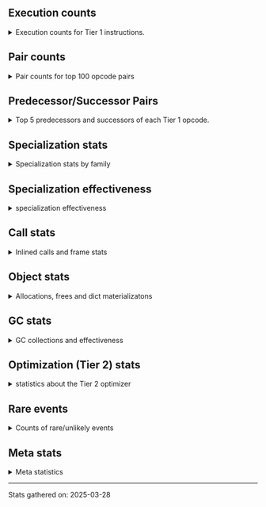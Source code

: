 ## Execution counts

<details>
<summary> Execution counts for Tier 1 instructions. </summary>


The "miss ratio" column shows the percentage of times the instruction
executed that it deoptimized. When this happens, the base unspecialized
instruction is not counted.

<table>
<thead>
<tr>
<th align="left">Name</th>
<th align="right">Base Count</th>
<th align="right">Head Count</th>
<th align="right">Change</th>
</tr>
</thead>
<tbody>
<tr>
<td align="left">RETURN_VALUE</td>
<td align="right">232,879,830</td>
<td align="right">232,879,830</td>
<td align="right">0.0%</td>
</tr>
<tr>
<td align="left">RESUME_CHECK</td>
<td align="right">232,728,697</td>
<td align="right">232,728,697</td>
<td align="right">0.0%</td>
</tr>
<tr>
<td align="left">INTERPRETER_EXIT</td>
<td align="right">232,463,667</td>
<td align="right">232,463,667</td>
<td align="right">0.0%</td>
</tr>
<tr>
<td align="left">LOAD_FAST</td>
<td align="right">148,510,939</td>
<td align="right">148,510,939</td>
<td align="right">0.0%</td>
</tr>
<tr>
<td align="left">LOAD_SMALL_INT</td>
<td align="right">125,512,929</td>
<td align="right">125,512,929</td>
<td align="right">0.0%</td>
</tr>
<tr>
<td align="left">BINARY_OP</td>
<td align="right">121,735,431</td>
<td align="right">121,735,431</td>
<td align="right">0.0%</td>
</tr>
<tr>
<td align="left">LOAD_DEREF</td>
<td align="right">116,755,349</td>
<td align="right">116,755,349</td>
<td align="right">0.0%</td>
</tr>
<tr>
<td align="left">COPY_FREE_VARS</td>
<td align="right">116,280,384</td>
<td align="right">116,280,384</td>
<td align="right">0.0%</td>
</tr>
<tr>
<td align="left">STORE_FAST</td>
<td align="right">13,539,720</td>
<td align="right">13,539,720</td>
<td align="right">0.0%</td>
</tr>
<tr>
<td align="left">ENTER_EXECUTOR</td>
<td align="right">10,402,712</td>
<td align="right">10,402,712</td>
<td align="right">0.0%</td>
</tr>
<tr>
<td align="left">LOAD_FAST_LOAD_FAST</td>
<td align="right">6,656,728</td>
<td align="right">6,656,728</td>
<td align="right">0.0%</td>
</tr>
<tr>
<td align="left">LOAD_ATTR_METHOD_NO_DICT</td>
<td align="right">5,854,974</td>
<td align="right">5,854,974</td>
<td align="right">0.0%</td>
</tr>
<tr>
<td align="left">LOAD_CONST_IMMORTAL</td>
<td align="right">5,067,267</td>
<td align="right">5,067,267</td>
<td align="right">0.0%</td>
</tr>
<tr>
<td align="left">BINARY_OP_ADD_INT</td>
<td align="right">4,917,553</td>
<td align="right">4,917,553</td>
<td align="right">0.0%</td>
</tr>
<tr>
<td align="left">BINARY_OP_SUBSCR_LIST_INT</td>
<td align="right">4,774,147</td>
<td align="right">4,774,147</td>
<td align="right">0.0%</td>
</tr>
<tr>
<td align="left">LOAD_GLOBAL_BUILTIN</td>
<td align="right">4,515,192</td>
<td align="right">4,515,192</td>
<td align="right">0.0%</td>
</tr>
<tr>
<td align="left">CALL_LIST_APPEND</td>
<td align="right">3,859,646</td>
<td align="right">3,859,646</td>
<td align="right">0.0%</td>
</tr>
<tr>
<td align="left">JUMP_BACKWARD_JIT</td>
<td align="right">3,804,583</td>
<td align="right">3,804,583</td>
<td align="right">0.0%</td>
</tr>
<tr>
<td align="left">POP_JUMP_IF_NOT_NONE</td>
<td align="right">3,369,161</td>
<td align="right">3,369,161</td>
<td align="right">0.0%</td>
</tr>
<tr>
<td align="left">BUILD_LIST</td>
<td align="right">3,278,723</td>
<td align="right">3,278,723</td>
<td align="right">0.0%</td>
</tr>
<tr>
<td align="left">SWAP</td>
<td align="right">3,140,010</td>
<td align="right">3,140,010</td>
<td align="right">0.0%</td>
</tr>
<tr>
<td align="left">POP_ITER</td>
<td align="right">3,058,069</td>
<td align="right">3,058,069</td>
<td align="right">0.0%</td>
</tr>
<tr>
<td align="left">FOR_ITER</td>
<td align="right">3,050,549</td>
<td align="right">3,050,549</td>
<td align="right">0.0%</td>
</tr>
<tr>
<td align="left">BINARY_SLICE</td>
<td align="right">2,924,937</td>
<td align="right">2,924,937</td>
<td align="right">0.0%</td>
</tr>
<tr>
<td align="left">GET_ITER</td>
<td align="right">2,862,619</td>
<td align="right">2,862,619</td>
<td align="right">0.0%</td>
</tr>
<tr>
<td align="left">COMPARE_OP_INT</td>
<td align="right">2,670,932</td>
<td align="right">2,670,932</td>
<td align="right">0.0%</td>
</tr>
<tr>
<td align="left">POP_JUMP_IF_FALSE</td>
<td align="right">2,614,222</td>
<td align="right">2,614,222</td>
<td align="right">0.0%</td>
</tr>
<tr>
<td align="left">BINARY_OP_SUBSCR_TUPLE_INT</td>
<td align="right">2,210,327</td>
<td align="right">2,210,327</td>
<td align="right">0.0%</td>
</tr>
<tr>
<td align="left">CALL_LEN</td>
<td align="right">1,989,989</td>
<td align="right">1,989,989</td>
<td align="right">0.0%</td>
</tr>
<tr>
<td align="left">CALL_NON_PY_GENERAL</td>
<td align="right">1,947,323</td>
<td align="right">1,947,323</td>
<td align="right">0.0%</td>
</tr>
<tr>
<td align="left">BINARY_OP_SUBTRACT_INT</td>
<td align="right">1,891,366</td>
<td align="right">1,891,366</td>
<td align="right">0.0%</td>
</tr>
<tr>
<td align="left">NOT_TAKEN</td>
<td align="right">1,853,611</td>
<td align="right">1,853,611</td>
<td align="right">0.0%</td>
</tr>
<tr>
<td align="left">FOR_ITER_LIST</td>
<td align="right">1,825,194</td>
<td align="right">1,825,194</td>
<td align="right">0.0%</td>
</tr>
<tr>
<td align="left">LIST_APPEND</td>
<td align="right">1,774,592</td>
<td align="right">1,774,592</td>
<td align="right">0.0%</td>
</tr>
<tr>
<td align="left">LOAD_CONST_MORTAL</td>
<td align="right">1,510,820</td>
<td align="right">1,510,820</td>
<td align="right">0.0%</td>
</tr>
<tr>
<td align="left">POP_JUMP_IF_NONE</td>
<td align="right">1,265,803</td>
<td align="right">1,265,803</td>
<td align="right">0.0%</td>
</tr>
<tr>
<td align="left">STORE_FAST_STORE_FAST</td>
<td align="right">1,121,865</td>
<td align="right">1,121,865</td>
<td align="right">0.0%</td>
</tr>
<tr>
<td align="left">UNPACK_SEQUENCE_TWO_TUPLE</td>
<td align="right">1,121,745</td>
<td align="right">1,121,745</td>
<td align="right">0.0%</td>
</tr>
<tr>
<td align="left">CALL_METHOD_DESCRIPTOR_FAST</td>
<td align="right">1,056,259</td>
<td align="right">1,056,259</td>
<td align="right">0.0%</td>
</tr>
<tr>
<td align="left">COPY</td>
<td align="right">949,530</td>
<td align="right">949,530</td>
<td align="right">0.0%</td>
</tr>
<tr>
<td align="left">LOAD_FAST_AND_CLEAR</td>
<td align="right">938,240</td>
<td align="right">938,240</td>
<td align="right">0.0%</td>
</tr>
<tr>
<td align="left">STORE_FAST_LOAD_FAST</td>
<td align="right">778,140</td>
<td align="right">778,140</td>
<td align="right">0.0%</td>
</tr>
<tr>
<td align="left">POP_JUMP_IF_TRUE</td>
<td align="right">735,503</td>
<td align="right">735,503</td>
<td align="right">0.0%</td>
</tr>
<tr>
<td align="left">BUILD_TUPLE</td>
<td align="right">720,397</td>
<td align="right">720,397</td>
<td align="right">0.0%</td>
</tr>
<tr>
<td align="left">COMPARE_OP</td>
<td align="right">621,771</td>
<td align="right">621,771</td>
<td align="right">0.0%</td>
</tr>
<tr>
<td align="left">NOP</td>
<td align="right">577,319</td>
<td align="right">577,319</td>
<td align="right">0.0%</td>
</tr>
<tr>
<td align="left">CALL_BUILTIN_CLASS</td>
<td align="right">576,188</td>
<td align="right">576,188</td>
<td align="right">0.0%</td>
</tr>
<tr>
<td align="left">CALL_METHOD_DESCRIPTOR_FAST_WITH_KEYWORDS</td>
<td align="right">524,604</td>
<td align="right">524,604</td>
<td align="right">0.0%</td>
</tr>
<tr>
<td align="left">BINARY_OP_SUBSCR_DICT</td>
<td align="right">514,446</td>
<td align="right">514,446</td>
<td align="right">0.0%</td>
</tr>
<tr>
<td align="left">POP_TOP</td>
<td align="right">513,609</td>
<td align="right">513,609</td>
<td align="right">0.0%</td>
</tr>
<tr>
<td align="left">STORE_SUBSCR</td>
<td align="right">474,906</td>
<td align="right">474,906</td>
<td align="right">0.0%</td>
</tr>
<tr>
<td align="left">CALL_METHOD_DESCRIPTOR_O</td>
<td align="right">413,950</td>
<td align="right">413,950</td>
<td align="right">0.0%</td>
</tr>
<tr>
<td align="left">JUMP_FORWARD</td>
<td align="right">413,695</td>
<td align="right">413,695</td>
<td align="right">0.0%</td>
</tr>
<tr>
<td align="left">LOAD_GLOBAL_MODULE</td>
<td align="right">314,723</td>
<td align="right">314,723</td>
<td align="right">0.0%</td>
</tr>
<tr>
<td align="left">LOAD_ATTR_INSTANCE_VALUE</td>
<td align="right">263,605</td>
<td align="right">263,605</td>
<td align="right">0.0%</td>
</tr>
<tr>
<td align="left">CALL_PY_EXACT_ARGS</td>
<td align="right">263,337</td>
<td align="right">263,337</td>
<td align="right">0.0%</td>
</tr>
<tr>
<td align="left">PUSH_NULL</td>
<td align="right">100,404</td>
<td align="right">100,404</td>
<td align="right">0.0%</td>
</tr>
<tr>
<td align="left">EXTENDED_ARG</td>
<td align="right">98,694</td>
<td align="right">98,694</td>
<td align="right">0.0%</td>
</tr>
<tr>
<td align="left">STORE_SUBSCR_DICT</td>
<td align="right">65,537</td>
<td align="right">65,537</td>
<td align="right">0.0%</td>
</tr>
<tr>
<td align="left">MAP_ADD</td>
<td align="right">65,536</td>
<td align="right">65,536</td>
<td align="right">0.0%</td>
</tr>
<tr>
<td align="left">LOAD_ATTR_MODULE</td>
<td align="right">50,624</td>
<td align="right">50,624</td>
<td align="right">0.0%</td>
</tr>
<tr>
<td align="left">LOAD_ATTR</td>
<td align="right">50,537</td>
<td align="right">50,537</td>
<td align="right">0.0%</td>
</tr>
<tr>
<td align="left">CALL_FUNCTION_EX</td>
<td align="right">49,536</td>
<td align="right">49,536</td>
<td align="right">0.0%</td>
</tr>
<tr>
<td align="left">TO_BOOL</td>
<td align="right">49,395</td>
<td align="right">49,395</td>
<td align="right">0.0%</td>
</tr>
<tr>
<td align="left">CALL_KW_NON_PY</td>
<td align="right">49,342</td>
<td align="right">49,342</td>
<td align="right">0.0%</td>
</tr>
<tr>
<td align="left">BUILD_MAP</td>
<td align="right">49,282</td>
<td align="right">49,282</td>
<td align="right">0.0%</td>
</tr>
<tr>
<td align="left">MAKE_FUNCTION</td>
<td align="right">49,280</td>
<td align="right">49,280</td>
<td align="right">0.0%</td>
</tr>
<tr>
<td align="left">SET_FUNCTION_ATTRIBUTE</td>
<td align="right">49,280</td>
<td align="right">49,280</td>
<td align="right">0.0%</td>
</tr>
<tr>
<td align="left">STORE_DEREF</td>
<td align="right">49,216</td>
<td align="right">49,216</td>
<td align="right">0.0%</td>
</tr>
<tr>
<td align="left">DICT_MERGE</td>
<td align="right">49,152</td>
<td align="right">49,152</td>
<td align="right">0.0%</td>
</tr>
<tr>
<td align="left">LOAD_SUPER_ATTR_METHOD</td>
<td align="right">49,151</td>
<td align="right">49,151</td>
<td align="right">0.0%</td>
</tr>
<tr>
<td align="left">FOR_ITER_RANGE</td>
<td align="right">16,722</td>
<td align="right">16,722</td>
<td align="right">0.0%</td>
</tr>
<tr>
<td align="left">TO_BOOL_STR</td>
<td align="right">2,765</td>
<td align="right">2,765</td>
<td align="right">0.0%</td>
</tr>
<tr>
<td align="left">COMPARE_OP_STR</td>
<td align="right">2,314</td>
<td align="right">2,314</td>
<td align="right">0.0%</td>
</tr>
<tr>
<td align="left">TO_BOOL_BOOL</td>
<td align="right">1,386</td>
<td align="right">1,386</td>
<td align="right">0.0%</td>
</tr>
<tr>
<td align="left">CALL_ISINSTANCE</td>
<td align="right">983</td>
<td align="right">983</td>
<td align="right">0.0%</td>
</tr>
<tr>
<td align="left">STORE_ATTR_SLOT</td>
<td align="right">956</td>
<td align="right">956</td>
<td align="right">0.0%</td>
</tr>
<tr>
<td align="left">LOAD_ATTR_SLOT</td>
<td align="right">900</td>
<td align="right">900</td>
<td align="right">0.0%</td>
</tr>
<tr>
<td align="left">FOR_ITER_TUPLE</td>
<td align="right">835</td>
<td align="right">835</td>
<td align="right">0.0%</td>
</tr>
<tr>
<td align="left">LOAD_ATTR_CLASS</td>
<td align="right">833</td>
<td align="right">833</td>
<td align="right">0.0%</td>
</tr>
<tr>
<td align="left">CALL</td>
<td align="right">797</td>
<td align="right">797</td>
<td align="right">0.0%</td>
</tr>
<tr>
<td align="left">IS_OP</td>
<td align="right">750</td>
<td align="right">750</td>
<td align="right">0.0%</td>
</tr>
<tr>
<td align="left">STORE_ATTR_INSTANCE_VALUE</td>
<td align="right">677</td>
<td align="right">677</td>
<td align="right">0.0%</td>
</tr>
<tr>
<td align="left">CALL_BUILTIN_FAST_WITH_KEYWORDS</td>
<td align="right">643</td>
<td align="right">643</td>
<td align="right">0.0%</td>
</tr>
<tr>
<td align="left">LOAD_ATTR_PROPERTY</td>
<td align="right">574</td>
<td align="right">574</td>
<td align="right">0.0%</td>
</tr>
<tr>
<td align="left">LOAD_ATTR_METHOD_WITH_VALUES</td>
<td align="right">480</td>
<td align="right">480</td>
<td align="right">0.0%</td>
</tr>
<tr>
<td align="left">LOAD_GLOBAL</td>
<td align="right">412</td>
<td align="right">412</td>
<td align="right">0.0%</td>
</tr>
<tr>
<td align="left">BINARY_OP_ADD_UNICODE</td>
<td align="right">385</td>
<td align="right">385</td>
<td align="right">0.0%</td>
</tr>
<tr>
<td align="left">CALL_PY_GENERAL</td>
<td align="right">380</td>
<td align="right">380</td>
<td align="right">0.0%</td>
</tr>
<tr>
<td align="left">CALL_BOUND_METHOD_EXACT_ARGS</td>
<td align="right">368</td>
<td align="right">368</td>
<td align="right">0.0%</td>
</tr>
<tr>
<td align="left">CALL_TYPE_1</td>
<td align="right">322</td>
<td align="right">322</td>
<td align="right">0.0%</td>
</tr>
<tr>
<td align="left">YIELD_VALUE</td>
<td align="right">320</td>
<td align="right">320</td>
<td align="right">0.0%</td>
</tr>
<tr>
<td align="left">LOAD_ATTR_NONDESCRIPTOR_NO_DICT</td>
<td align="right">320</td>
<td align="right">320</td>
<td align="right">0.0%</td>
</tr>
<tr>
<td align="left">CALL_METHOD_DESCRIPTOR_NOARGS</td>
<td align="right">262</td>
<td align="right">262</td>
<td align="right">0.0%</td>
</tr>
<tr>
<td align="left">UNPACK_SEQUENCE_TUPLE</td>
<td align="right">257</td>
<td align="right">257</td>
<td align="right">0.0%</td>
</tr>
<tr>
<td align="left">CALL_BUILTIN_O</td>
<td align="right">235</td>
<td align="right">235</td>
<td align="right">0.0%</td>
</tr>
<tr>
<td align="left">CHECK_EXC_MATCH</td>
<td align="right">195</td>
<td align="right">195</td>
<td align="right">0.0%</td>
</tr>
<tr>
<td align="left">POP_EXCEPT</td>
<td align="right">195</td>
<td align="right">195</td>
<td align="right">0.0%</td>
</tr>
<tr>
<td align="left">PUSH_EXC_INFO</td>
<td align="right">195</td>
<td align="right">195</td>
<td align="right">0.0%</td>
</tr>
<tr>
<td align="left">MAKE_CELL</td>
<td align="right">192</td>
<td align="right">192</td>
<td align="right">0.0%</td>
</tr>
<tr>
<td align="left">STORE_ATTR</td>
<td align="right">183</td>
<td align="right">183</td>
<td align="right">0.0%</td>
</tr>
<tr>
<td align="left">TO_BOOL_LIST</td>
<td align="right">164</td>
<td align="right">164</td>
<td align="right">0.0%</td>
</tr>
<tr>
<td align="left">TO_BOOL_NONE</td>
<td align="right">143</td>
<td align="right">143</td>
<td align="right">0.0%</td>
</tr>
<tr>
<td align="left">BINARY_OP_INPLACE_ADD_UNICODE</td>
<td align="right">134</td>
<td align="right">134</td>
<td align="right">0.0%</td>
</tr>
<tr>
<td align="left">JUMP_BACKWARD_NO_JIT</td>
<td align="right">132</td>
<td align="right">132</td>
<td align="right">0.0%</td>
</tr>
<tr>
<td align="left">TO_BOOL_INT</td>
<td align="right">131</td>
<td align="right">131</td>
<td align="right">0.0%</td>
</tr>
<tr>
<td align="left">LOAD_SPECIAL</td>
<td align="right">128</td>
<td align="right">128</td>
<td align="right">0.0%</td>
</tr>
<tr>
<td align="left">CALL_KW_PY</td>
<td align="right">126</td>
<td align="right">126</td>
<td align="right">0.0%</td>
</tr>
<tr>
<td align="left">BINARY_OP_SUBSCR_STR_INT</td>
<td align="right">118</td>
<td align="right">118</td>
<td align="right">0.0%</td>
</tr>
<tr>
<td align="left">CONTAINS_OP_SET</td>
<td align="right">116</td>
<td align="right">116</td>
<td align="right">0.0%</td>
</tr>
<tr>
<td align="left">CALL_KW</td>
<td align="right">113</td>
<td align="right">113</td>
<td align="right">0.0%</td>
</tr>
<tr>
<td align="left">CONTAINS_OP</td>
<td align="right">94</td>
<td align="right">94</td>
<td align="right">0.0%</td>
</tr>
<tr>
<td align="left">BINARY_OP_EXTEND</td>
<td align="right">82</td>
<td align="right">82</td>
<td align="right">0.0%</td>
</tr>
<tr>
<td align="left">BINARY_OP_SUBSCR_GETITEM</td>
<td align="right">75</td>
<td align="right">75</td>
<td align="right">0.0%</td>
</tr>
<tr>
<td align="left">CALL_BUILTIN_FAST</td>
<td align="right">66</td>
<td align="right">66</td>
<td align="right">0.0%</td>
</tr>
<tr>
<td align="left">LOAD_FAST_CHECK</td>
<td align="right">65</td>
<td align="right">65</td>
<td align="right">0.0%</td>
</tr>
<tr>
<td align="left">RETURN_GENERATOR</td>
<td align="right">64</td>
<td align="right">64</td>
<td align="right">0.0%</td>
</tr>
<tr>
<td align="left">CALL_INTRINSIC_1</td>
<td align="right">64</td>
<td align="right">64</td>
<td align="right">0.0%</td>
</tr>
<tr>
<td align="left">LIST_EXTEND</td>
<td align="right">64</td>
<td align="right">64</td>
<td align="right">0.0%</td>
</tr>
<tr>
<td align="left">CALL_STR_1</td>
<td align="right">64</td>
<td align="right">64</td>
<td align="right">0.0%</td>
</tr>
<tr>
<td align="left">BINARY_OP_SUBTRACT_FLOAT</td>
<td align="right">63</td>
<td align="right">63</td>
<td align="right">0.0%</td>
</tr>
<tr>
<td align="left">LOAD_CONST</td>
<td align="right">55</td>
<td align="right">55</td>
<td align="right">0.0%</td>
</tr>
<tr>
<td align="left">STORE_SUBSCR_LIST_INT</td>
<td align="right">40</td>
<td align="right">40</td>
<td align="right">0.0%</td>
</tr>
<tr>
<td align="left">UNPACK_SEQUENCE</td>
<td align="right">26</td>
<td align="right">26</td>
<td align="right">0.0%</td>
</tr>
<tr>
<td align="left">RESUME</td>
<td align="right">26</td>
<td align="right">26</td>
<td align="right">0.0%</td>
</tr>
<tr>
<td align="left">UNARY_NOT</td>
<td align="right">25</td>
<td align="right">25</td>
<td align="right">0.0%</td>
</tr>
<tr>
<td align="left">EXIT_INIT_CHECK</td>
<td align="right">24</td>
<td align="right">24</td>
<td align="right">0.0%</td>
</tr>
<tr>
<td align="left">CALL_ALLOC_AND_ENTER_INIT</td>
<td align="right">24</td>
<td align="right">24</td>
<td align="right">0.0%</td>
</tr>
<tr>
<td align="left">JUMP_BACKWARD</td>
<td align="right">23</td>
<td align="right">23</td>
<td align="right">0.0%</td>
</tr>
<tr>
<td align="left">BUILD_SLICE</td>
<td align="right">13</td>
<td align="right">13</td>
<td align="right">0.0%</td>
</tr>
<tr>
<td align="left">BINARY_OP_MULTIPLY_INT</td>
<td align="right">11</td>
<td align="right">11</td>
<td align="right">0.0%</td>
</tr>
<tr>
<td align="left">CONTAINS_OP_DICT</td>
<td align="right">10</td>
<td align="right">10</td>
<td align="right">0.0%</td>
</tr>
<tr>
<td align="left">LOAD_ATTR_CLASS_WITH_METACLASS_CHECK</td>
<td align="right">3</td>
<td align="right">3</td>
<td align="right">0.0%</td>
</tr>
<tr>
<td align="left">LOAD_SUPER_ATTR</td>
<td align="right">2</td>
<td align="right">2</td>
<td align="right">0.0%</td>
</tr>
<tr>
<td align="left">CALL_TUPLE_1</td>
<td align="right">1</td>
<td align="right">1</td>
<td align="right">0.0%</td>
</tr>
</tbody>
</table>


</details>

## Pair counts

<details>
<summary> Pair counts for top 100 opcode pairs </summary>


Pairs of specialized operations that deoptimize and are then followed by
the corresponding unspecialized instruction are not counted as pairs.

Not included in comparative output.


</details>

## Predecessor/Successor Pairs

<details>
<summary> Top 5 predecessors and successors of each Tier 1 opcode. </summary>


This does not include the unspecialized instructions that occur after a
specialized instruction deoptimizes.

Not included in comparative output.


</details>

## Specialization stats

<details>
<summary> Specialization stats by family </summary>

### BINARY_OP

<details>
<summary> specialization stats for BINARY_OP family </summary>

<table>
<thead>
<tr>
<th align="left">Kind</th>
<th align="right">Base Count</th>
<th align="right">Base Ratio</th>
<th align="right">Head Count</th>
<th align="right">Head Ratio</th>
<th align="right">Change</th>
</tr>
</thead>
<tbody>
<tr>
<td align="left">
deferred
<details>
<summary>ⓘ</summary>

Lists the number of "deferred" (i.e. not specialized) instructions executed.
</details>
</td>
<td align="right">121,705,462</td>
<td align="right">2.5%</td>
<td align="right">121,705,462</td>
<td align="right">2.5%</td>
<td align="right">0.0%</td>
</tr>
<tr>
<td align="left">
hit
<details>
<summary>ⓘ</summary>

Specialized instructions that complete.
</details>
</td>
<td align="right">4,816,530,586</td>
<td align="right">97.5%</td>
<td align="right">4,816,530,586</td>
<td align="right">97.5%</td>
<td align="right">0.0%</td>
</tr>
<tr>
<td align="left">
miss
<details>
<summary>ⓘ</summary>

Specialized instructions that deopt.
</details>
</td>
<td align="right">23</td>
<td align="right">0.0%</td>
<td align="right">23</td>
<td align="right">0.0%</td>
<td align="right">0.0%</td>
</tr>
</tbody>
</table>

<table>
<thead>
<tr>
<th align="left">Success</th>
<th align="right">Base Count</th>
<th align="right">Base Ratio</th>
<th align="right">Head Count</th>
<th align="right">Head Ratio</th>
<th align="right">Change</th>
</tr>
</thead>
<tbody>
<tr>
<td align="left">Success</td>
<td align="right">85</td>
<td align="right">0.3%</td>
<td align="right">85</td>
<td align="right">0.3%</td>
<td align="right">0.0%</td>
</tr>
<tr>
<td align="left">Failure</td>
<td align="right">29,885</td>
<td align="right">99.7%</td>
<td align="right">29,885</td>
<td align="right">99.7%</td>
<td align="right">0.0%</td>
</tr>
</tbody>
</table>

<table>
<thead>
<tr>
<th align="left">Failure kind</th>
<th align="right">Base Count</th>
<th align="right">Base Ratio</th>
<th align="right">Head Count</th>
<th align="right">Head Ratio</th>
<th align="right">Change</th>
</tr>
</thead>
<tbody>
<tr>
<td align="left">subscr</td>
<td align="right">28,520</td>
<td align="right">95.4%</td>
<td align="right">28,520</td>
<td align="right">95.4%</td>
<td align="right">0.0%</td>
</tr>
<tr>
<td align="left">add other</td>
<td align="right">1,111</td>
<td align="right">3.7%</td>
<td align="right">1,111</td>
<td align="right">3.7%</td>
<td align="right">0.0%</td>
</tr>
<tr>
<td align="left">subscr list slice</td>
<td align="right">212</td>
<td align="right">0.7%</td>
<td align="right">212</td>
<td align="right">0.7%</td>
<td align="right">0.0%</td>
</tr>
<tr>
<td align="left">true divide different types</td>
<td align="right">42</td>
<td align="right">0.1%</td>
<td align="right">42</td>
<td align="right">0.1%</td>
<td align="right">0.0%</td>
</tr>
</tbody>
</table>


</details>

### BINARY_SLICE

<details>
<summary> specialization stats for BINARY_SLICE family </summary>

<table>
<thead>
<tr>
<th align="left">Kind</th>
<th align="right">Base Count</th>
<th align="right">Base Ratio</th>
<th align="right">Head Count</th>
<th align="right">Head Ratio</th>
<th align="right">Change</th>
</tr>
</thead>
<tbody>
<tr>
<td align="left">
deferred
<details>
<summary>ⓘ</summary>

Lists the number of "deferred" (i.e. not specialized) instructions executed.
</details>
</td>
<td align="right">2,924,937</td>
<td align="right">100.0%</td>
<td align="right">2,924,937</td>
<td align="right">100.0%</td>
<td align="right">0.0%</td>
</tr>
</tbody>
</table>


</details>

### CALL

<details>
<summary> specialization stats for CALL family </summary>

<table>
<thead>
<tr>
<th align="left">Kind</th>
<th align="right">Base Count</th>
<th align="right">Base Ratio</th>
<th align="right">Head Count</th>
<th align="right">Head Ratio</th>
<th align="right">Change</th>
</tr>
</thead>
<tbody>
<tr>
<td align="left">
deferred
<details>
<summary>ⓘ</summary>

Lists the number of "deferred" (i.e. not specialized) instructions executed.
</details>
</td>
<td align="right">125</td>
<td align="right">0.0%</td>
<td align="right">125</td>
<td align="right">0.0%</td>
<td align="right">0.0%</td>
</tr>
<tr>
<td align="left">
hit
<details>
<summary>ⓘ</summary>

Specialized instructions that complete.
</details>
</td>
<td align="right">1,984,339,707</td>
<td align="right">100.0%</td>
<td align="right">1,984,339,707</td>
<td align="right">100.0%</td>
<td align="right">0.0%</td>
</tr>
<tr>
<td align="left">
miss
<details>
<summary>ⓘ</summary>

Specialized instructions that deopt.
</details>
</td>
<td align="right">66</td>
<td align="right">0.0%</td>
<td align="right">66</td>
<td align="right">0.0%</td>
<td align="right">0.0%</td>
</tr>
</tbody>
</table>

<table>
<thead>
<tr>
<th align="left">Success</th>
<th align="right">Base Count</th>
<th align="right">Base Ratio</th>
<th align="right">Head Count</th>
<th align="right">Head Ratio</th>
<th align="right">Change</th>
</tr>
</thead>
<tbody>
<tr>
<td align="left">Success</td>
<td align="right">738</td>
<td align="right">100.0%</td>
<td align="right">738</td>
<td align="right">100.0%</td>
<td align="right">0.0%</td>
</tr>
<tr>
<td align="left">Failure</td>
<td align="right">0</td>
<td align="right">0.0%</td>
<td align="right">0</td>
<td align="right">0.0%</td>
<td align="right"></td>
</tr>
</tbody>
</table>


</details>

### CALL_KW

<details>
<summary> specialization stats for CALL_KW family </summary>

<table>
<thead>
<tr>
<th align="left">Kind</th>
<th align="right">Base Count</th>
<th align="right">Base Ratio</th>
<th align="right">Head Count</th>
<th align="right">Head Ratio</th>
<th align="right">Change</th>
</tr>
</thead>
<tbody>
<tr>
<td align="left">
deferred
<details>
<summary>ⓘ</summary>

Lists the number of "deferred" (i.e. not specialized) instructions executed.
</details>
</td>
<td align="right">6</td>
<td align="right">5.3%</td>
<td align="right">6</td>
<td align="right">5.3%</td>
<td align="right">0.0%</td>
</tr>
</tbody>
</table>

<table>
<thead>
<tr>
<th align="left">Success</th>
<th align="right">Base Count</th>
<th align="right">Base Ratio</th>
<th align="right">Head Count</th>
<th align="right">Head Ratio</th>
<th align="right">Change</th>
</tr>
</thead>
<tbody>
<tr>
<td align="left">Success</td>
<td align="right">107</td>
<td align="right">100.0%</td>
<td align="right">107</td>
<td align="right">100.0%</td>
<td align="right">0.0%</td>
</tr>
<tr>
<td align="left">Failure</td>
<td align="right">0</td>
<td align="right">0.0%</td>
<td align="right">0</td>
<td align="right">0.0%</td>
<td align="right"></td>
</tr>
</tbody>
</table>


</details>

### COMPARE_OP

<details>
<summary> specialization stats for COMPARE_OP family </summary>

<table>
<thead>
<tr>
<th align="left">Kind</th>
<th align="right">Base Count</th>
<th align="right">Base Ratio</th>
<th align="right">Head Count</th>
<th align="right">Head Ratio</th>
<th align="right">Change</th>
</tr>
</thead>
<tbody>
<tr>
<td align="left">
deferred
<details>
<summary>ⓘ</summary>

Lists the number of "deferred" (i.e. not specialized) instructions executed.
</details>
</td>
<td align="right">621,565</td>
<td align="right">0.1%</td>
<td align="right">621,565</td>
<td align="right">0.1%</td>
<td align="right">0.0%</td>
</tr>
<tr>
<td align="left">
hit
<details>
<summary>ⓘ</summary>

Specialized instructions that complete.
</details>
</td>
<td align="right">989,880,949</td>
<td align="right">99.9%</td>
<td align="right">989,880,949</td>
<td align="right">99.9%</td>
<td align="right">0.0%</td>
</tr>
<tr>
<td align="left">
miss
<details>
<summary>ⓘ</summary>

Specialized instructions that deopt.
</details>
</td>
<td align="right">2</td>
<td align="right">0.0%</td>
<td align="right">2</td>
<td align="right">0.0%</td>
<td align="right">0.0%</td>
</tr>
</tbody>
</table>

<table>
<thead>
<tr>
<th align="left">Success</th>
<th align="right">Base Count</th>
<th align="right">Base Ratio</th>
<th align="right">Head Count</th>
<th align="right">Head Ratio</th>
<th align="right">Change</th>
</tr>
</thead>
<tbody>
<tr>
<td align="left">Success</td>
<td align="right">46</td>
<td align="right">22.2%</td>
<td align="right">46</td>
<td align="right">22.2%</td>
<td align="right">0.0%</td>
</tr>
<tr>
<td align="left">Failure</td>
<td align="right">161</td>
<td align="right">77.8%</td>
<td align="right">161</td>
<td align="right">77.8%</td>
<td align="right">0.0%</td>
</tr>
</tbody>
</table>

<table>
<thead>
<tr>
<th align="left">Failure kind</th>
<th align="right">Base Count</th>
<th align="right">Base Ratio</th>
<th align="right">Head Count</th>
<th align="right">Head Ratio</th>
<th align="right">Change</th>
</tr>
</thead>
<tbody>
<tr>
<td align="left">tuple</td>
<td align="right">159</td>
<td align="right">98.8%</td>
<td align="right">159</td>
<td align="right">98.8%</td>
<td align="right">0.0%</td>
</tr>
<tr>
<td align="left">different types</td>
<td align="right">2</td>
<td align="right">1.2%</td>
<td align="right">2</td>
<td align="right">1.2%</td>
<td align="right">0.0%</td>
</tr>
</tbody>
</table>


</details>

### CONTAINS_OP

<details>
<summary> specialization stats for CONTAINS_OP family </summary>

<table>
<thead>
<tr>
<th align="left">Kind</th>
<th align="right">Base Count</th>
<th align="right">Base Ratio</th>
<th align="right">Head Count</th>
<th align="right">Head Ratio</th>
<th align="right">Change</th>
</tr>
</thead>
<tbody>
<tr>
<td align="left">
deferred
<details>
<summary>ⓘ</summary>

Lists the number of "deferred" (i.e. not specialized) instructions executed.
</details>
</td>
<td align="right">93</td>
<td align="right">42.3%</td>
<td align="right">93</td>
<td align="right">42.3%</td>
<td align="right">0.0%</td>
</tr>
<tr>
<td align="left">
hit
<details>
<summary>ⓘ</summary>

Specialized instructions that complete.
</details>
</td>
<td align="right">126</td>
<td align="right">57.3%</td>
<td align="right">126</td>
<td align="right">57.3%</td>
<td align="right">0.0%</td>
</tr>
</tbody>
</table>

<table>
<thead>
<tr>
<th align="left">Success</th>
<th align="right">Base Count</th>
<th align="right">Base Ratio</th>
<th align="right">Head Count</th>
<th align="right">Head Ratio</th>
<th align="right">Change</th>
</tr>
</thead>
<tbody>
<tr>
<td align="left">Success</td>
<td align="right">0</td>
<td align="right">0.0%</td>
<td align="right">0</td>
<td align="right">0.0%</td>
<td align="right"></td>
</tr>
<tr>
<td align="left">Failure</td>
<td align="right">1</td>
<td align="right">100.0%</td>
<td align="right">1</td>
<td align="right">100.0%</td>
<td align="right">0.0%</td>
</tr>
</tbody>
</table>

<table>
<thead>
<tr>
<th align="left">Failure kind</th>
<th align="right">Base Count</th>
<th align="right">Base Ratio</th>
<th align="right">Head Count</th>
<th align="right">Head Ratio</th>
<th align="right">Change</th>
</tr>
</thead>
<tbody>
<tr>
<td align="left">str</td>
<td align="right">1</td>
<td align="right">100.0%</td>
<td align="right">1</td>
<td align="right">100.0%</td>
<td align="right">0.0%</td>
</tr>
</tbody>
</table>


</details>

### FOR_ITER

<details>
<summary> specialization stats for FOR_ITER family </summary>

<table>
<thead>
<tr>
<th align="left">Kind</th>
<th align="right">Base Count</th>
<th align="right">Base Ratio</th>
<th align="right">Head Count</th>
<th align="right">Head Ratio</th>
<th align="right">Change</th>
</tr>
</thead>
<tbody>
<tr>
<td align="left">
deferred
<details>
<summary>ⓘ</summary>

Lists the number of "deferred" (i.e. not specialized) instructions executed.
</details>
</td>
<td align="right">3,049,742</td>
<td align="right">62.3%</td>
<td align="right">3,049,742</td>
<td align="right">62.3%</td>
<td align="right">0.0%</td>
</tr>
<tr>
<td align="left">
hit
<details>
<summary>ⓘ</summary>

Specialized instructions that complete.
</details>
</td>
<td align="right">1,842,712</td>
<td align="right">37.7%</td>
<td align="right">1,842,712</td>
<td align="right">37.7%</td>
<td align="right">0.0%</td>
</tr>
<tr>
<td align="left">
miss
<details>
<summary>ⓘ</summary>

Specialized instructions that deopt.
</details>
</td>
<td align="right">39</td>
<td align="right">0.0%</td>
<td align="right">39</td>
<td align="right">0.0%</td>
<td align="right">0.0%</td>
</tr>
</tbody>
</table>

<table>
<thead>
<tr>
<th align="left">Success</th>
<th align="right">Base Count</th>
<th align="right">Base Ratio</th>
<th align="right">Head Count</th>
<th align="right">Head Ratio</th>
<th align="right">Change</th>
</tr>
</thead>
<tbody>
<tr>
<td align="left">Success</td>
<td align="right">8</td>
<td align="right">1.0%</td>
<td align="right">8</td>
<td align="right">1.0%</td>
<td align="right">0.0%</td>
</tr>
<tr>
<td align="left">Failure</td>
<td align="right">800</td>
<td align="right">99.0%</td>
<td align="right">800</td>
<td align="right">99.0%</td>
<td align="right">0.0%</td>
</tr>
</tbody>
</table>

<table>
<thead>
<tr>
<th align="left">Failure kind</th>
<th align="right">Base Count</th>
<th align="right">Base Ratio</th>
<th align="right">Head Count</th>
<th align="right">Head Ratio</th>
<th align="right">Change</th>
</tr>
</thead>
<tbody>
<tr>
<td align="left">enumerate</td>
<td align="right">330</td>
<td align="right">41.2%</td>
<td align="right">330</td>
<td align="right">41.2%</td>
<td align="right">0.0%</td>
</tr>
<tr>
<td align="left">bytes</td>
<td align="right">276</td>
<td align="right">34.5%</td>
<td align="right">276</td>
<td align="right">34.5%</td>
<td align="right">0.0%</td>
</tr>
<tr>
<td align="left">zip</td>
<td align="right">138</td>
<td align="right">17.2%</td>
<td align="right">138</td>
<td align="right">17.2%</td>
<td align="right">0.0%</td>
</tr>
<tr>
<td align="left">dict items</td>
<td align="right">51</td>
<td align="right">6.4%</td>
<td align="right">51</td>
<td align="right">6.4%</td>
<td align="right">0.0%</td>
</tr>
<tr>
<td align="left">seq iter</td>
<td align="right">4</td>
<td align="right">0.5%</td>
<td align="right">4</td>
<td align="right">0.5%</td>
<td align="right">0.0%</td>
</tr>
<tr>
<td align="left">dict values</td>
<td align="right">1</td>
<td align="right">0.1%</td>
<td align="right">1</td>
<td align="right">0.1%</td>
<td align="right">0.0%</td>
</tr>
</tbody>
</table>


</details>

### LOAD_ATTR

<details>
<summary> specialization stats for LOAD_ATTR family </summary>

<table>
<thead>
<tr>
<th align="left">Kind</th>
<th align="right">Base Count</th>
<th align="right">Base Ratio</th>
<th align="right">Head Count</th>
<th align="right">Head Ratio</th>
<th align="right">Change</th>
</tr>
</thead>
<tbody>
<tr>
<td align="left">
deferred
<details>
<summary>ⓘ</summary>

Lists the number of "deferred" (i.e. not specialized) instructions executed.
</details>
</td>
<td align="right">49,797</td>
<td align="right">0.0%</td>
<td align="right">49,797</td>
<td align="right">0.0%</td>
<td align="right">0.0%</td>
</tr>
<tr>
<td align="left">
hit
<details>
<summary>ⓘ</summary>

Specialized instructions that complete.
</details>
</td>
<td align="right">994,487,899</td>
<td align="right">100.0%</td>
<td align="right">994,487,899</td>
<td align="right">100.0%</td>
<td align="right">0.0%</td>
</tr>
<tr>
<td align="left">
miss
<details>
<summary>ⓘ</summary>

Specialized instructions that deopt.
</details>
</td>
<td align="right">193</td>
<td align="right">0.0%</td>
<td align="right">193</td>
<td align="right">0.0%</td>
<td align="right">0.0%</td>
</tr>
</tbody>
</table>

<table>
<thead>
<tr>
<th align="left">Success</th>
<th align="right">Base Count</th>
<th align="right">Base Ratio</th>
<th align="right">Head Count</th>
<th align="right">Head Ratio</th>
<th align="right">Change</th>
</tr>
</thead>
<tbody>
<tr>
<td align="left">Success</td>
<td align="right">604</td>
<td align="right">81.6%</td>
<td align="right">604</td>
<td align="right">81.6%</td>
<td align="right">0.0%</td>
</tr>
<tr>
<td align="left">Failure</td>
<td align="right">136</td>
<td align="right">18.4%</td>
<td align="right">136</td>
<td align="right">18.4%</td>
<td align="right">0.0%</td>
</tr>
</tbody>
</table>

<table>
<thead>
<tr>
<th align="left">Failure kind</th>
<th align="right">Base Count</th>
<th align="right">Base Ratio</th>
<th align="right">Head Count</th>
<th align="right">Head Ratio</th>
<th align="right">Change</th>
</tr>
</thead>
<tbody>
<tr>
<td align="left">method</td>
<td align="right">51</td>
<td align="right">37.5%</td>
<td align="right">51</td>
<td align="right">37.5%</td>
<td align="right">0.0%</td>
</tr>
<tr>
<td align="left">non overriding descriptor</td>
<td align="right">21</td>
<td align="right">15.4%</td>
<td align="right">21</td>
<td align="right">15.4%</td>
<td align="right">0.0%</td>
</tr>
<tr>
<td align="left">not managed dict</td>
<td align="right">21</td>
<td align="right">15.4%</td>
<td align="right">21</td>
<td align="right">15.4%</td>
<td align="right">0.0%</td>
</tr>
</tbody>
</table>


</details>

### LOAD_GLOBAL

<details>
<summary> specialization stats for LOAD_GLOBAL family </summary>

<table>
<thead>
<tr>
<th align="left">Kind</th>
<th align="right">Base Count</th>
<th align="right">Base Ratio</th>
<th align="right">Head Count</th>
<th align="right">Head Ratio</th>
<th align="right">Change</th>
</tr>
</thead>
<tbody>
<tr>
<td align="left">
deferred
<details>
<summary>ⓘ</summary>

Lists the number of "deferred" (i.e. not specialized) instructions executed.
</details>
</td>
<td align="right">33</td>
<td align="right">0.0%</td>
<td align="right">33</td>
<td align="right">0.0%</td>
<td align="right">0.0%</td>
</tr>
<tr>
<td align="left">
deopt
<details>
<summary>ⓘ</summary>

Specialized instructions that deopt.
</details>
</td>
<td align="right">1</td>
<td align="right">0.0%</td>
<td align="right">1</td>
<td align="right">0.0%</td>
<td align="right">0.0%</td>
</tr>
<tr>
<td align="left">
hit
<details>
<summary>ⓘ</summary>

Specialized instructions that complete.
</details>
</td>
<td align="right">4,829,903</td>
<td align="right">100.0%</td>
<td align="right">4,829,903</td>
<td align="right">100.0%</td>
<td align="right">0.0%</td>
</tr>
<tr>
<td align="left">
miss
<details>
<summary>ⓘ</summary>

Specialized instructions that deopt.
</details>
</td>
<td align="right">12</td>
<td align="right">0.0%</td>
<td align="right">12</td>
<td align="right">0.0%</td>
<td align="right">0.0%</td>
</tr>
</tbody>
</table>

<table>
<thead>
<tr>
<th align="left">Success</th>
<th align="right">Base Count</th>
<th align="right">Base Ratio</th>
<th align="right">Head Count</th>
<th align="right">Head Ratio</th>
<th align="right">Change</th>
</tr>
</thead>
<tbody>
<tr>
<td align="left">Success</td>
<td align="right">379</td>
<td align="right">100.0%</td>
<td align="right">379</td>
<td align="right">100.0%</td>
<td align="right">0.0%</td>
</tr>
<tr>
<td align="left">Failure</td>
<td align="right">0</td>
<td align="right">0.0%</td>
<td align="right">0</td>
<td align="right">0.0%</td>
<td align="right"></td>
</tr>
</tbody>
</table>


</details>

### LOAD_SUPER_ATTR

<details>
<summary> specialization stats for LOAD_SUPER_ATTR family </summary>

<table>
<thead>
<tr>
<th align="left">Kind</th>
<th align="right">Base Count</th>
<th align="right">Base Ratio</th>
<th align="right">Head Count</th>
<th align="right">Head Ratio</th>
<th align="right">Change</th>
</tr>
</thead>
<tbody>
<tr>
<td align="left">
deferred
<details>
<summary>ⓘ</summary>

Lists the number of "deferred" (i.e. not specialized) instructions executed.
</details>
</td>
<td align="right">1</td>
<td align="right">0.0%</td>
<td align="right">1</td>
<td align="right">0.0%</td>
<td align="right">0.0%</td>
</tr>
<tr>
<td align="left">
hit
<details>
<summary>ⓘ</summary>

Specialized instructions that complete.
</details>
</td>
<td align="right">49,151</td>
<td align="right">100.0%</td>
<td align="right">49,151</td>
<td align="right">100.0%</td>
<td align="right">0.0%</td>
</tr>
</tbody>
</table>

<table>
<thead>
<tr>
<th align="left">Success</th>
<th align="right">Base Count</th>
<th align="right">Base Ratio</th>
<th align="right">Head Count</th>
<th align="right">Head Ratio</th>
<th align="right">Change</th>
</tr>
</thead>
<tbody>
<tr>
<td align="left">Success</td>
<td align="right">1</td>
<td align="right">100.0%</td>
<td align="right">1</td>
<td align="right">100.0%</td>
<td align="right">0.0%</td>
</tr>
<tr>
<td align="left">Failure</td>
<td align="right">0</td>
<td align="right">0.0%</td>
<td align="right">0</td>
<td align="right">0.0%</td>
<td align="right"></td>
</tr>
</tbody>
</table>


</details>

### STORE_ATTR

<details>
<summary> specialization stats for STORE_ATTR family </summary>

<table>
<thead>
<tr>
<th align="left">Kind</th>
<th align="right">Base Count</th>
<th align="right">Base Ratio</th>
<th align="right">Head Count</th>
<th align="right">Head Ratio</th>
<th align="right">Change</th>
</tr>
</thead>
<tbody>
<tr>
<td align="left">
deferred
<details>
<summary>ⓘ</summary>

Lists the number of "deferred" (i.e. not specialized) instructions executed.
</details>
</td>
<td align="right">15</td>
<td align="right">0.8%</td>
<td align="right">15</td>
<td align="right">0.8%</td>
<td align="right">0.0%</td>
</tr>
<tr>
<td align="left">
hit
<details>
<summary>ⓘ</summary>

Specialized instructions that complete.
</details>
</td>
<td align="right">1,633</td>
<td align="right">89.9%</td>
<td align="right">1,633</td>
<td align="right">89.9%</td>
<td align="right">0.0%</td>
</tr>
</tbody>
</table>

<table>
<thead>
<tr>
<th align="left">Success</th>
<th align="right">Base Count</th>
<th align="right">Base Ratio</th>
<th align="right">Head Count</th>
<th align="right">Head Ratio</th>
<th align="right">Change</th>
</tr>
</thead>
<tbody>
<tr>
<td align="left">Success</td>
<td align="right">168</td>
<td align="right">100.0%</td>
<td align="right">168</td>
<td align="right">100.0%</td>
<td align="right">0.0%</td>
</tr>
<tr>
<td align="left">Failure</td>
<td align="right">0</td>
<td align="right">0.0%</td>
<td align="right">0</td>
<td align="right">0.0%</td>
<td align="right"></td>
</tr>
</tbody>
</table>


</details>

### STORE_SUBSCR

<details>
<summary> specialization stats for STORE_SUBSCR family </summary>

<table>
<thead>
<tr>
<th align="left">Kind</th>
<th align="right">Base Count</th>
<th align="right">Base Ratio</th>
<th align="right">Head Count</th>
<th align="right">Head Ratio</th>
<th align="right">Change</th>
</tr>
</thead>
<tbody>
<tr>
<td align="left">
deferred
<details>
<summary>ⓘ</summary>

Lists the number of "deferred" (i.e. not specialized) instructions executed.
</details>
</td>
<td align="right">474,767</td>
<td align="right">87.8%</td>
<td align="right">474,767</td>
<td align="right">87.8%</td>
<td align="right">0.0%</td>
</tr>
<tr>
<td align="left">
hit
<details>
<summary>ⓘ</summary>

Specialized instructions that complete.
</details>
</td>
<td align="right">65,577</td>
<td align="right">12.1%</td>
<td align="right">65,577</td>
<td align="right">12.1%</td>
<td align="right">0.0%</td>
</tr>
</tbody>
</table>

<table>
<thead>
<tr>
<th align="left">Success</th>
<th align="right">Base Count</th>
<th align="right">Base Ratio</th>
<th align="right">Head Count</th>
<th align="right">Head Ratio</th>
<th align="right">Change</th>
</tr>
</thead>
<tbody>
<tr>
<td align="left">Success</td>
<td align="right">2</td>
<td align="right">1.4%</td>
<td align="right">2</td>
<td align="right">1.4%</td>
<td align="right">0.0%</td>
</tr>
<tr>
<td align="left">Failure</td>
<td align="right">137</td>
<td align="right">98.6%</td>
<td align="right">137</td>
<td align="right">98.6%</td>
<td align="right">0.0%</td>
</tr>
</tbody>
</table>

<table>
<thead>
<tr>
<th align="left">Failure kind</th>
<th align="right">Base Count</th>
<th align="right">Base Ratio</th>
<th align="right">Head Count</th>
<th align="right">Head Ratio</th>
<th align="right">Change</th>
</tr>
</thead>
<tbody>
<tr>
<td align="left">other</td>
<td align="right">137</td>
<td align="right">100.0%</td>
<td align="right">137</td>
<td align="right">100.0%</td>
<td align="right">0.0%</td>
</tr>
</tbody>
</table>


</details>

### TO_BOOL

<details>
<summary> specialization stats for TO_BOOL family </summary>

<table>
<thead>
<tr>
<th align="left">Kind</th>
<th align="right">Base Count</th>
<th align="right">Base Ratio</th>
<th align="right">Head Count</th>
<th align="right">Head Ratio</th>
<th align="right">Change</th>
</tr>
</thead>
<tbody>
<tr>
<td align="left">
deferred
<details>
<summary>ⓘ</summary>

Lists the number of "deferred" (i.e. not specialized) instructions executed.
</details>
</td>
<td align="right">49,259</td>
<td align="right">91.2%</td>
<td align="right">49,259</td>
<td align="right">91.2%</td>
<td align="right">0.0%</td>
</tr>
<tr>
<td align="left">
hit
<details>
<summary>ⓘ</summary>

Specialized instructions that complete.
</details>
</td>
<td align="right">4,582</td>
<td align="right">8.5%</td>
<td align="right">4,582</td>
<td align="right">8.5%</td>
<td align="right">0.0%</td>
</tr>
<tr>
<td align="left">
miss
<details>
<summary>ⓘ</summary>

Specialized instructions that deopt.
</details>
</td>
<td align="right">7</td>
<td align="right">0.0%</td>
<td align="right">7</td>
<td align="right">0.0%</td>
<td align="right">0.0%</td>
</tr>
</tbody>
</table>

<table>
<thead>
<tr>
<th align="left">Success</th>
<th align="right">Base Count</th>
<th align="right">Base Ratio</th>
<th align="right">Head Count</th>
<th align="right">Head Ratio</th>
<th align="right">Change</th>
</tr>
</thead>
<tbody>
<tr>
<td align="left">Success</td>
<td align="right">64</td>
<td align="right">47.1%</td>
<td align="right">64</td>
<td align="right">47.1%</td>
<td align="right">0.0%</td>
</tr>
<tr>
<td align="left">Failure</td>
<td align="right">72</td>
<td align="right">52.9%</td>
<td align="right">72</td>
<td align="right">52.9%</td>
<td align="right">0.0%</td>
</tr>
</tbody>
</table>

<table>
<thead>
<tr>
<th align="left">Failure kind</th>
<th align="right">Base Count</th>
<th align="right">Base Ratio</th>
<th align="right">Head Count</th>
<th align="right">Head Ratio</th>
<th align="right">Change</th>
</tr>
</thead>
<tbody>
<tr>
<td align="left">dict</td>
<td align="right">50</td>
<td align="right">69.4%</td>
<td align="right">50</td>
<td align="right">69.4%</td>
<td align="right">0.0%</td>
</tr>
<tr>
<td align="left">sequence</td>
<td align="right">21</td>
<td align="right">29.2%</td>
<td align="right">21</td>
<td align="right">29.2%</td>
<td align="right">0.0%</td>
</tr>
<tr>
<td align="left">mapping</td>
<td align="right">1</td>
<td align="right">1.4%</td>
<td align="right">1</td>
<td align="right">1.4%</td>
<td align="right">0.0%</td>
</tr>
</tbody>
</table>


</details>

### UNPACK_SEQUENCE

<details>
<summary> specialization stats for UNPACK_SEQUENCE family </summary>

<table>
<thead>
<tr>
<th align="left">Kind</th>
<th align="right">Base Count</th>
<th align="right">Base Ratio</th>
<th align="right">Head Count</th>
<th align="right">Head Ratio</th>
<th align="right">Change</th>
</tr>
</thead>
<tbody>
<tr>
<td align="left">
deferred
<details>
<summary>ⓘ</summary>

Lists the number of "deferred" (i.e. not specialized) instructions executed.
</details>
</td>
<td align="right">3</td>
<td align="right">0.0%</td>
<td align="right">3</td>
<td align="right">0.0%</td>
<td align="right">0.0%</td>
</tr>
<tr>
<td align="left">
hit
<details>
<summary>ⓘ</summary>

Specialized instructions that complete.
</details>
</td>
<td align="right">5,338,791</td>
<td align="right">100.0%</td>
<td align="right">5,338,791</td>
<td align="right">100.0%</td>
<td align="right">0.0%</td>
</tr>
</tbody>
</table>

<table>
<thead>
<tr>
<th align="left">Success</th>
<th align="right">Base Count</th>
<th align="right">Base Ratio</th>
<th align="right">Head Count</th>
<th align="right">Head Ratio</th>
<th align="right">Change</th>
</tr>
</thead>
<tbody>
<tr>
<td align="left">Success</td>
<td align="right">23</td>
<td align="right">100.0%</td>
<td align="right">23</td>
<td align="right">100.0%</td>
<td align="right">0.0%</td>
</tr>
<tr>
<td align="left">Failure</td>
<td align="right">0</td>
<td align="right">0.0%</td>
<td align="right">0</td>
<td align="right">0.0%</td>
<td align="right"></td>
</tr>
</tbody>
</table>


</details>


</details>

## Specialization effectiveness

<details>
<summary> specialization effectiveness </summary>


All entries are execution counts. Should add up to the total number of
Tier 1 instructions executed.

<table>
<thead>
<tr>
<th align="left">Instructions</th>
<th align="right">Base Count</th>
<th align="right">Base Ratio</th>
<th align="right">Head Count</th>
<th align="right">Head Ratio</th>
<th align="right">Change</th>
</tr>
</thead>
<tbody>
<tr>
<td align="left">
Basic
<details>
<summary>ⓘ</summary>

Instructions that are not and cannot be specialized, e.g. `LOAD_FAST`.
</details>
</td>
<td align="right">1,033,530,144</td>
<td align="right">71.4%</td>
<td align="right">1,033,530,144</td>
<td align="right">71.4%</td>
<td align="right">0.0%</td>
</tr>
<tr>
<td align="left">
Not specialized
<details>
<summary>ⓘ</summary>

Instructions that could be specialized but aren't, e.g. `LOAD_ATTR`, `BINARY_SLICE`.
</details>
</td>
<td align="right">128,909,153</td>
<td align="right">8.9%</td>
<td align="right">128,909,153</td>
<td align="right">8.9%</td>
<td align="right">0.0%</td>
</tr>
<tr>
<td align="left">
Specialized hits
<details>
<summary>ⓘ</summary>

Specialized instructions, e.g. `LOAD_ATTR_MODULE` that complete.
</details>
</td>
<td align="right">284,865,279</td>
<td align="right">19.7%</td>
<td align="right">284,865,279</td>
<td align="right">19.7%</td>
<td align="right">0.0%</td>
</tr>
<tr>
<td align="left">
Specialized misses
<details>
<summary>ⓘ</summary>

Specialized instructions, e.g. `LOAD_ATTR_MODULE` that deopt.
</details>
</td>
<td align="right">342</td>
<td align="right">0.0%</td>
<td align="right">342</td>
<td align="right">0.0%</td>
<td align="right">0.0%</td>
</tr>
</tbody>
</table>

### Deferred by instruction

<details>
<summary> Breakdown of deferred (not specialized) instruction counts by family </summary>

<table>
<thead>
<tr>
<th align="left">Name</th>
<th align="right">Base Count</th>
<th align="right">Base Ratio</th>
<th align="right">Head Count</th>
<th align="right">Head Ratio</th>
<th align="right">Change</th>
</tr>
</thead>
<tbody>
<tr>
<td align="left">BINARY_OP</td>
<td align="right">121,705,462</td>
<td align="right">94.4%</td>
<td align="right">121,705,462</td>
<td align="right">94.4%</td>
<td align="right">0.0%</td>
</tr>
<tr>
<td align="left">FOR_ITER</td>
<td align="right">3,049,742</td>
<td align="right">2.4%</td>
<td align="right">3,049,742</td>
<td align="right">2.4%</td>
<td align="right">0.0%</td>
</tr>
<tr>
<td align="left">BINARY_SLICE</td>
<td align="right">2,924,937</td>
<td align="right">2.3%</td>
<td align="right">2,924,937</td>
<td align="right">2.3%</td>
<td align="right">0.0%</td>
</tr>
<tr>
<td align="left">COMPARE_OP</td>
<td align="right">621,565</td>
<td align="right">0.5%</td>
<td align="right">621,565</td>
<td align="right">0.5%</td>
<td align="right">0.0%</td>
</tr>
<tr>
<td align="left">STORE_SUBSCR</td>
<td align="right">474,767</td>
<td align="right">0.4%</td>
<td align="right">474,767</td>
<td align="right">0.4%</td>
<td align="right">0.0%</td>
</tr>
<tr>
<td align="left">LOAD_ATTR</td>
<td align="right">49,797</td>
<td align="right">0.0%</td>
<td align="right">49,797</td>
<td align="right">0.0%</td>
<td align="right">0.0%</td>
</tr>
<tr>
<td align="left">TO_BOOL</td>
<td align="right">49,259</td>
<td align="right">0.0%</td>
<td align="right">49,259</td>
<td align="right">0.0%</td>
<td align="right">0.0%</td>
</tr>
<tr>
<td align="left">CALL</td>
<td align="right">125</td>
<td align="right">0.0%</td>
<td align="right">125</td>
<td align="right">0.0%</td>
<td align="right">0.0%</td>
</tr>
<tr>
<td align="left">CONTAINS_OP</td>
<td align="right">93</td>
<td align="right">0.0%</td>
<td align="right">93</td>
<td align="right">0.0%</td>
<td align="right">0.0%</td>
</tr>
<tr>
<td align="left">LOAD_GLOBAL</td>
<td align="right">33</td>
<td align="right">0.0%</td>
<td align="right">33</td>
<td align="right">0.0%</td>
<td align="right">0.0%</td>
</tr>
</tbody>
</table>


</details>

### Misses by instruction

<details>
<summary> Breakdown of misses (specialized deopts) instruction counts by family </summary>

<table>
<thead>
<tr>
<th align="left">Name</th>
<th align="right">Base Count</th>
<th align="right">Base Ratio</th>
<th align="right">Head Count</th>
<th align="right">Head Ratio</th>
<th align="right">Change</th>
</tr>
</thead>
<tbody>
<tr>
<td align="left">LOAD_ATTR_SLOT</td>
<td align="right">192</td>
<td align="right">56.1%</td>
<td align="right">192</td>
<td align="right">56.1%</td>
<td align="right">0.0%</td>
</tr>
<tr>
<td align="left">CALL_METHOD_DESCRIPTOR_NOARGS</td>
<td align="right">63</td>
<td align="right">18.4%</td>
<td align="right">63</td>
<td align="right">18.4%</td>
<td align="right">0.0%</td>
</tr>
<tr>
<td align="left">FOR_ITER_LIST</td>
<td align="right">39</td>
<td align="right">11.4%</td>
<td align="right">39</td>
<td align="right">11.4%</td>
<td align="right">0.0%</td>
</tr>
<tr>
<td align="left">BINARY_OP_SUBSCR_LIST_INT</td>
<td align="right">22</td>
<td align="right">6.4%</td>
<td align="right">22</td>
<td align="right">6.4%</td>
<td align="right">0.0%</td>
</tr>
<tr>
<td align="left">LOAD_GLOBAL_BUILTIN</td>
<td align="right">6</td>
<td align="right">1.8%</td>
<td align="right">6</td>
<td align="right">1.8%</td>
<td align="right">0.0%</td>
</tr>
<tr>
<td align="left">LOAD_GLOBAL_MODULE</td>
<td align="right">6</td>
<td align="right">1.8%</td>
<td align="right">6</td>
<td align="right">1.8%</td>
<td align="right">0.0%</td>
</tr>
<tr>
<td align="left">TO_BOOL_LIST</td>
<td align="right">3</td>
<td align="right">0.9%</td>
<td align="right">3</td>
<td align="right">0.9%</td>
<td align="right">0.0%</td>
</tr>
<tr>
<td align="left">TO_BOOL_NONE</td>
<td align="right">3</td>
<td align="right">0.9%</td>
<td align="right">3</td>
<td align="right">0.9%</td>
<td align="right">0.0%</td>
</tr>
<tr>
<td align="left">CALL_BUILTIN_FAST</td>
<td align="right">2</td>
<td align="right">0.6%</td>
<td align="right">2</td>
<td align="right">0.6%</td>
<td align="right">0.0%</td>
</tr>
<tr>
<td align="left">COMPARE_OP_STR</td>
<td align="right">2</td>
<td align="right">0.6%</td>
<td align="right">2</td>
<td align="right">0.6%</td>
<td align="right">0.0%</td>
</tr>
</tbody>
</table>


</details>


</details>

## Call stats

<details>
<summary> Inlined calls and frame stats </summary>


This shows what fraction of calls to Python functions are inlined (i.e.
not having a call at the C level) and for those that are not, where the
call comes from.  The various categories overlap.

Also includes the count of frame objects created.

<table>
<thead>
<tr>
<th align="left"></th>
<th align="right">Base Count</th>
<th align="right">Base Ratio</th>
<th align="right">Head Count</th>
<th align="right">Head Ratio</th>
<th align="right">Change</th>
</tr>
</thead>
<tbody>
<tr>
<td align="left">Calls to PyEval_EvalDefault</td>
<td align="right">232,463,752</td>
<td align="right">99.8%</td>
<td align="right">232,463,752</td>
<td align="right">99.8%</td>
<td align="right">0.0%</td>
</tr>
<tr>
<td align="left">Calls to Python functions inlined</td>
<td align="right">416,459</td>
<td align="right">0.2%</td>
<td align="right">416,459</td>
<td align="right">0.2%</td>
<td align="right">0.0%</td>
</tr>
<tr>
<td align="left">Calls via PyEval_EvalFrame (total)</td>
<td align="right">232,463,752</td>
<td align="right">99.8%</td>
<td align="right">232,463,752</td>
<td align="right">99.8%</td>
<td align="right">0.0%</td>
</tr>
<tr>
<td align="left">Calls via PyEval_EvalFrame (vector)</td>
<td align="right">232,463,368</td>
<td align="right">99.8%</td>
<td align="right">232,463,368</td>
<td align="right">99.8%</td>
<td align="right">0.0%</td>
</tr>
<tr>
<td align="left">Calls via PyEval_EvalFrame (generator)</td>
<td align="right">384</td>
<td align="right">0.0%</td>
<td align="right">384</td>
<td align="right">0.0%</td>
<td align="right">0.0%</td>
</tr>
<tr>
<td align="left">Calls via PyEval_EvalFrame (legacy)</td>
<td align="right">0</td>
<td align="right">0.0%</td>
<td align="right">0</td>
<td align="right">0.0%</td>
<td align="right"></td>
</tr>
<tr>
<td align="left">Calls via PyEval_EvalFrame (function vectorcall)</td>
<td align="right">232,463,368</td>
<td align="right">99.8%</td>
<td align="right">232,463,368</td>
<td align="right">99.8%</td>
<td align="right">0.0%</td>
</tr>
<tr>
<td align="left">Calls via PyEval_EvalFrame (build class)</td>
<td align="right">0</td>
<td align="right">0.0%</td>
<td align="right">0</td>
<td align="right">0.0%</td>
<td align="right"></td>
</tr>
<tr>
<td align="left">Calls via PyEval_EvalFrame (slot)</td>
<td align="right">320</td>
<td align="right">0.0%</td>
<td align="right">320</td>
<td align="right">0.0%</td>
<td align="right">0.0%</td>
</tr>
<tr>
<td align="left">Calls via PyEval_EvalFrame (function ex)</td>
<td align="right">128</td>
<td align="right">0.0%</td>
<td align="right">128</td>
<td align="right">0.0%</td>
<td align="right">0.0%</td>
</tr>
<tr>
<td align="left">Calls via PyEval_EvalFrame (api)</td>
<td align="right">116,182,022</td>
<td align="right">49.9%</td>
<td align="right">116,182,022</td>
<td align="right">49.9%</td>
<td align="right">0.0%</td>
</tr>
<tr>
<td align="left">Calls via PyEval_EvalFrame (method)</td>
<td align="right">0</td>
<td align="right">0.0%</td>
<td align="right">0</td>
<td align="right">0.0%</td>
<td align="right"></td>
</tr>
<tr>
<td align="left">Frame objects created</td>
<td align="right">237</td>
<td align="right">0.0%</td>
<td align="right">237</td>
<td align="right">0.0%</td>
<td align="right">0.0%</td>
</tr>
<tr>
<td align="left">Frames pushed</td>
<td align="right">232,879,851</td>
<td align="right">100.0%</td>
<td align="right">232,879,851</td>
<td align="right">100.0%</td>
<td align="right">0.0%</td>
</tr>
</tbody>
</table>


</details>

## Object stats

<details>
<summary> Allocations, frees and dict materializatons </summary>


Below, "allocations" means "allocations that are not from a freelist".
Total allocations = "Allocations from freelist" + "Allocations".

"Inline values" is the number of values arrays inlined into objects.

The cache hit/miss numbers are for the MRO cache, split into dunder and
other names.

<table>
<thead>
<tr>
<th align="left"></th>
<th align="right">Base Count</th>
<th align="right">Base Ratio</th>
<th align="right">Head Count</th>
<th align="right">Head Ratio</th>
<th align="right">Change</th>
</tr>
</thead>
<tbody>
<tr>
<td align="left">Method cache dunder misses</td>
<td align="right">30</td>
<td align="right"></td>
<td align="right">22</td>
<td align="right"></td>
<td align="right">-26.7%</td>
</tr>
<tr>
<td align="left">Method cache collisions</td>
<td align="right">213</td>
<td align="right"></td>
<td align="right">208</td>
<td align="right"></td>
<td align="right">-2.3%</td>
</tr>
<tr>
<td align="left">Method cache misses</td>
<td align="right">230</td>
<td align="right"></td>
<td align="right">227</td>
<td align="right"></td>
<td align="right">-1.3%</td>
</tr>
<tr>
<td align="left">Method cache hits</td>
<td align="right">53,979</td>
<td align="right"></td>
<td align="right">53,982</td>
<td align="right"></td>
<td align="right">0.0%</td>
</tr>
<tr>
<td align="left">Method cache dunder hits</td>
<td align="right">944,076,125</td>
<td align="right"></td>
<td align="right">944,076,133</td>
<td align="right"></td>
<td align="right">0.0%</td>
</tr>
<tr>
<td align="left">Frees</td>
<td align="right">1,278,971,668</td>
<td align="right"></td>
<td align="right">1,278,971,674</td>
<td align="right"></td>
<td align="right">0.0%</td>
</tr>
<tr>
<td align="left">Immortal decrefs</td>
<td align="right">6,285,698,453</td>
<td align="right">21.2%</td>
<td align="right">6,285,698,435</td>
<td align="right">21.2%</td>
<td align="right">-0.0%</td>
</tr>
<tr>
<td align="left">Immortal increfs</td>
<td align="right">5,505,421,502</td>
<td align="right">22.5%</td>
<td align="right">5,505,421,489</td>
<td align="right">22.5%</td>
<td align="right">-0.0%</td>
</tr>
<tr>
<td align="left">Mortal increfs</td>
<td align="right">17,446,530,223</td>
<td align="right">71.4%</td>
<td align="right">17,446,530,214</td>
<td align="right">71.4%</td>
<td align="right">-0.0%</td>
</tr>
<tr>
<td align="left">Mortal decrefs</td>
<td align="right">22,093,253,030</td>
<td align="right">74.6%</td>
<td align="right">22,093,253,026</td>
<td align="right">74.6%</td>
<td align="right">-0.0%</td>
</tr>
<tr>
<td align="left">Allocations from freelist</td>
<td align="right">3,999,682,056</td>
<td align="right">80.7%</td>
<td align="right">3,999,682,056</td>
<td align="right">80.7%</td>
<td align="right">0.0%</td>
</tr>
<tr>
<td align="left">Frees to freelist</td>
<td align="right">3,999,684,155</td>
<td align="right"></td>
<td align="right">3,999,684,155</td>
<td align="right"></td>
<td align="right">0.0%</td>
</tr>
<tr>
<td align="left">Allocations</td>
<td align="right">959,333,895</td>
<td align="right">19.3%</td>
<td align="right">959,333,895</td>
<td align="right">19.3%</td>
<td align="right">0.0%</td>
</tr>
<tr>
<td align="left">Allocations to 512 bytes</td>
<td align="right">958,941,105</td>
<td align="right">19.3%</td>
<td align="right">958,941,105</td>
<td align="right">19.3%</td>
<td align="right">0.0%</td>
</tr>
<tr>
<td align="left">Allocations to 4 kbytes</td>
<td align="right">149,846</td>
<td align="right">0.0%</td>
<td align="right">149,846</td>
<td align="right">0.0%</td>
<td align="right">0.0%</td>
</tr>
<tr>
<td align="left">Allocations over 4 kbytes</td>
<td align="right">242,944</td>
<td align="right">0.0%</td>
<td align="right">242,944</td>
<td align="right">0.0%</td>
<td align="right">0.0%</td>
</tr>
<tr>
<td align="left">Inline values</td>
<td align="right">49,304</td>
<td align="right"></td>
<td align="right">49,304</td>
<td align="right"></td>
<td align="right">0.0%</td>
</tr>
<tr>
<td align="left">Interpreter mortal increfs</td>
<td align="right">1,229,534,496</td>
<td align="right">5.0%</td>
<td align="right">1,229,534,496</td>
<td align="right">5.0%</td>
<td align="right">0.0%</td>
</tr>
<tr>
<td align="left">Interpreter mortal decrefs</td>
<td align="right">1,249,451,860</td>
<td align="right">4.2%</td>
<td align="right">1,249,451,860</td>
<td align="right">4.2%</td>
<td align="right">0.0%</td>
</tr>
<tr>
<td align="left">Interpreter immortal increfs</td>
<td align="right">240,759,352</td>
<td align="right">1.0%</td>
<td align="right">240,759,352</td>
<td align="right">1.0%</td>
<td align="right">0.0%</td>
</tr>
<tr>
<td align="left">Interpreter immortal decrefs</td>
<td align="right">621,954</td>
<td align="right">0.0%</td>
<td align="right">621,954</td>
<td align="right">0.0%</td>
<td align="right">0.0%</td>
</tr>
<tr>
<td align="left">Materialize dict (on request)</td>
<td align="right">0</td>
<td align="right">0.0%</td>
<td align="right">0</td>
<td align="right">0.0%</td>
<td align="right"></td>
</tr>
<tr>
<td align="left">Materialize dict (new key)</td>
<td align="right">0</td>
<td align="right">0.0%</td>
<td align="right">0</td>
<td align="right">0.0%</td>
<td align="right"></td>
</tr>
<tr>
<td align="left">Materialize dict (too big)</td>
<td align="right">0</td>
<td align="right">0.0%</td>
<td align="right">0</td>
<td align="right">0.0%</td>
<td align="right"></td>
</tr>
<tr>
<td align="left">Materialize dict (str subclass)</td>
<td align="right">0</td>
<td align="right">0.0%</td>
<td align="right">0</td>
<td align="right">0.0%</td>
<td align="right"></td>
</tr>
</tbody>
</table>


</details>

## GC stats

<details>
<summary> GC collections and effectiveness </summary>


Collected/visits gives some measure of efficiency.

<table>
<thead>
<tr>
<th align="right">Generation</th>
<th align="right">Base Collections</th>
<th align="right">Base Objects collected</th>
<th align="right">Base Object visits</th>
<th align="right">Base Reachable from roots</th>
<th align="right">Base Not reachable from roots</th>
<th align="right">Head Collections</th>
<th align="right">Head Objects collected</th>
<th align="right">Head Object visits</th>
<th align="right">Head Reachable from roots</th>
<th align="right">Head Not reachable from roots</th>
</tr>
</thead>
<tbody>
<tr>
<td align="right">0</td>
<td align="right">0</td>
<td align="right">0</td>
<td align="right">0</td>
<td align="right">0</td>
<td align="right">0</td>
<td align="right">0</td>
<td align="right">0</td>
<td align="right">0</td>
<td align="right">0</td>
<td align="right">0</td>
</tr>
<tr>
<td align="right">1</td>
<td align="right">147,649</td>
<td align="right">372</td>
<td align="right">2,042,275,081</td>
<td align="right">132,978,385</td>
<td align="right">236,465,053</td>
<td align="right">147,649</td>
<td align="right">372</td>
<td align="right">2,042,279,077</td>
<td align="right">132,978,385</td>
<td align="right">236,465,053</td>
</tr>
<tr>
<td align="right">2</td>
<td align="right">0</td>
<td align="right">0</td>
<td align="right">0</td>
<td align="right">0</td>
<td align="right">0</td>
<td align="right">0</td>
<td align="right">0</td>
<td align="right">0</td>
<td align="right">0</td>
<td align="right">0</td>
</tr>
</tbody>
</table>


</details>

## Optimization (Tier 2) stats

<details>
<summary> statistics about the Tier 2 optimizer </summary>

<table>
<thead>
<tr>
<th align="left"></th>
<th align="right">Base Count</th>
<th align="right">Base Ratio</th>
<th align="right">Head Count</th>
<th align="right">Head Ratio</th>
<th align="right">Change</th>
</tr>
</thead>
<tbody>
<tr>
<td align="left">
Optimization attempts
<details>
<summary>ⓘ</summary>

The number of times a potential trace is identified.  Specifically, this occurs in the JUMP BACKWARD instruction when the counter reaches a threshold.
</details>
</td>
<td align="right">2,133</td>
<td align="right"></td>
<td align="right">2,133</td>
<td align="right"></td>
<td align="right">0.0%</td>
</tr>
<tr>
<td align="left">
Traces created
<details>
<summary>ⓘ</summary>

The number of traces that were successfully created.
</details>
</td>
<td align="right">2,133</td>
<td align="right">100.0%</td>
<td align="right">2,133</td>
<td align="right">100.0%</td>
<td align="right">0.0%</td>
</tr>
<tr>
<td align="left">
Trace stack overflow
<details>
<summary>ⓘ</summary>

A trace is truncated because it would require more than 5 stack frames.
</details>
</td>
<td align="right">0</td>
<td align="right">0.0%</td>
<td align="right">0</td>
<td align="right">0.0%</td>
<td align="right"></td>
</tr>
<tr>
<td align="left">
Trace stack underflow
<details>
<summary>ⓘ</summary>

A potential trace is abandoned because it pops more frames than it pushes.
</details>
</td>
<td align="right">0</td>
<td align="right">0.0%</td>
<td align="right">0</td>
<td align="right">0.0%</td>
<td align="right"></td>
</tr>
<tr>
<td align="left">
Trace too long
<details>
<summary>ⓘ</summary>

A trace is truncated because it is longer than the instruction buffer.
</details>
</td>
<td align="right">0</td>
<td align="right">0.0%</td>
<td align="right">0</td>
<td align="right">0.0%</td>
<td align="right"></td>
</tr>
<tr>
<td align="left">
Trace too short
<details>
<summary>ⓘ</summary>

A potential trace is abandoned because it it too short.
</details>
</td>
<td align="right">0</td>
<td align="right">0.0%</td>
<td align="right">0</td>
<td align="right">0.0%</td>
<td align="right"></td>
</tr>
<tr>
<td align="left">
Inner loop found
<details>
<summary>ⓘ</summary>

A trace is truncated because it has an inner loop
</details>
</td>
<td align="right">0</td>
<td align="right">0.0%</td>
<td align="right">0</td>
<td align="right">0.0%</td>
<td align="right"></td>
</tr>
<tr>
<td align="left">
Recursive call
<details>
<summary>ⓘ</summary>

A trace is truncated because it has a recursive call.
</details>
</td>
<td align="right">0</td>
<td align="right">0.0%</td>
<td align="right">0</td>
<td align="right">0.0%</td>
<td align="right"></td>
</tr>
<tr>
<td align="left">
Low confidence
<details>
<summary>ⓘ</summary>

A trace is abandoned because the likelihood of the jump to top being taken is too low.
</details>
</td>
<td align="right">64</td>
<td align="right">3.0%</td>
<td align="right">64</td>
<td align="right">3.0%</td>
<td align="right">0.0%</td>
</tr>
<tr>
<td align="left">
Unknown callee
<details>
<summary>ⓘ</summary>

A trace is abandoned because the target of a call is unknown.
</details>
</td>
<td align="right">0</td>
<td align="right">0.0%</td>
<td align="right">0</td>
<td align="right">0.0%</td>
<td align="right"></td>
</tr>
<tr>
<td align="left">
Executors invalidated
<details>
<summary>ⓘ</summary>

The number of executors that were invalidated due to watched dictionary changes.
</details>
</td>
<td align="right">0</td>
<td align="right">0.0%</td>
<td align="right">0</td>
<td align="right">0.0%</td>
<td align="right"></td>
</tr>
<tr>
<td align="left">
Traces executed
<details>
<summary>ⓘ</summary>

The number of traces that were executed
</details>
</td>
<td align="right">1,556,232,103</td>
<td align="right"></td>
<td align="right">1,556,232,103</td>
<td align="right"></td>
<td align="right">0.0%</td>
</tr>
<tr>
<td align="left">
Uops executed
<details>
<summary>ⓘ</summary>

The total number of uops (micro-operations) that were executed
</details>
</td>
<td align="right">63,404,717,380</td>
<td align="right">4,074.2%</td>
<td align="right">63,404,717,380</td>
<td align="right">4,074.2%</td>
<td align="right">0.0%</td>
</tr>
</tbody>
</table>

<table>
<thead>
<tr>
<th align="left"></th>
<th align="right">Base Count</th>
<th align="right">Base Ratio</th>
<th align="right">Head Count</th>
<th align="right">Head Ratio</th>
<th align="right">Change</th>
</tr>
</thead>
<tbody>
<tr>
<td align="left">
Optimizer attempts
<details>
<summary>ⓘ</summary>

The number of times the trace optimizer (_Py_uop_analyze_and_optimize) was run.
</details>
</td>
<td align="right">2,133</td>
<td align="right"></td>
<td align="right">2,133</td>
<td align="right"></td>
<td align="right">0.0%</td>
</tr>
<tr>
<td align="left">
Optimizer successes
<details>
<summary>ⓘ</summary>

The number of traces that were successfully optimized.
</details>
</td>
<td align="right">2,133</td>
<td align="right">100.0%</td>
<td align="right">2,133</td>
<td align="right">100.0%</td>
<td align="right">0.0%</td>
</tr>
<tr>
<td align="left">
Optimizer no memory
<details>
<summary>ⓘ</summary>

The number of optimizations that failed due to no memory.
</details>
</td>
<td align="right">0</td>
<td align="right">0.0%</td>
<td align="right">0</td>
<td align="right">0.0%</td>
<td align="right"></td>
</tr>
<tr>
<td align="left">
Remove globals builtins changed
<details>
<summary>ⓘ</summary>

The builtins changed during optimization
</details>
</td>
<td align="right">0</td>
<td align="right">0.0%</td>
<td align="right">0</td>
<td align="right">0.0%</td>
<td align="right"></td>
</tr>
<tr>
<td align="left">
Remove globals incorrect keys
<details>
<summary>ⓘ</summary>

The keys in the globals dictionary aren't what was expected
</details>
</td>
<td align="right">0</td>
<td align="right">0.0%</td>
<td align="right">0</td>
<td align="right">0.0%</td>
<td align="right"></td>
</tr>
</tbody>
</table>

### JIT memory stats

<details>
<summary> JIT memory stats </summary>

<table>
<thead>
<tr>
<th align="left"></th>
<th align="right">Base Size (bytes)</th>
<th align="right">Base Ratio</th>
<th align="right">Head Size (bytes)</th>
<th align="right">Head Ratio</th>
<th align="right">Change</th>
</tr>
</thead>
<tbody>
<tr>
<td align="left">
Total memory size
<details>
<summary>ⓘ</summary>

The total size of the memory allocated for the JIT traces
</details>
</td>
<td align="right">23,154,688</td>
<td align="right"></td>
<td align="right">23,154,688</td>
<td align="right"></td>
<td align="right">0.0%</td>
</tr>
<tr>
<td align="left">
Code size
<details>
<summary>ⓘ</summary>

The size of the memory allocated for the code of the JIT traces
</details>
</td>
<td align="right">16,848,841</td>
<td align="right">72.8%</td>
<td align="right">16,848,841</td>
<td align="right">72.8%</td>
<td align="right">0.0%</td>
</tr>
<tr>
<td align="left">
Trampoline size
<details>
<summary>ⓘ</summary>

The size of the memory allocated for the trampolines of the JIT traces
</details>
</td>
<td align="right">0</td>
<td align="right">0.0%</td>
<td align="right">0</td>
<td align="right">0.0%</td>
<td align="right"></td>
</tr>
<tr>
<td align="left">
Data size
<details>
<summary>ⓘ</summary>

The size of the memory allocated for the data of the JIT traces
</details>
</td>
<td align="right">476,456</td>
<td align="right">2.1%</td>
<td align="right">476,456</td>
<td align="right">2.1%</td>
<td align="right">0.0%</td>
</tr>
<tr>
<td align="left">
Padding size
<details>
<summary>ⓘ</summary>

The size of the memory allocated for the padding of the JIT traces
</details>
</td>
<td align="right">5,829,391</td>
<td align="right">25.2%</td>
<td align="right">5,829,391</td>
<td align="right">25.2%</td>
<td align="right">0.0%</td>
</tr>
<tr>
<td align="left">
Freed memory size
<details>
<summary>ⓘ</summary>

The size of the memory freed from the JIT traces
</details>
</td>
<td align="right">22,974,464</td>
<td align="right">99.2%</td>
<td align="right">22,974,464</td>
<td align="right">99.2%</td>
<td align="right">0.0%</td>
</tr>
</tbody>
</table>


</details>

### JIT trace total memory histogram

<details>
<summary> JIT trace total memory histogram </summary>

<table>
<thead>
<tr>
<th align="left">Size (bytes)</th>
<th align="left">Base Count</th>
<th align="right">Base Ratio</th>
<th align="left">Head Count</th>
<th align="right">Head Ratio</th>
<th align="right">Change</th>
</tr>
</thead>
<tbody>
<tr>
<td align="left"><= 4,096</td>
<td align="left">405</td>
<td align="right">19.0%</td>
<td align="left">405</td>
<td align="right">19.0%</td>
<td align="right">0.0%</td>
</tr>
<tr>
<td align="left"><= 8,192</td>
<td align="left">768</td>
<td align="right">36.0%</td>
<td align="left">768</td>
<td align="right">36.0%</td>
<td align="right">0.0%</td>
</tr>
<tr>
<td align="left"><= 16,384</td>
<td align="left">704</td>
<td align="right">33.0%</td>
<td align="left">704</td>
<td align="right">33.0%</td>
<td align="right">0.0%</td>
</tr>
<tr>
<td align="left"><= 32,768</td>
<td align="left">256</td>
<td align="right">12.0%</td>
<td align="left">256</td>
<td align="right">12.0%</td>
<td align="right">0.0%</td>
</tr>
</tbody>
</table>


</details>

### Trace length histogram

<details>
<summary> trace length histogram </summary>

<table>
<thead>
<tr>
<th align="left">Range</th>
<th align="right">Base Count</th>
<th align="right">Base Ratio</th>
<th align="right">Head Count</th>
<th align="right">Head Ratio</th>
<th align="right">Change</th>
</tr>
</thead>
<tbody>
<tr>
<td align="left"><= 8</td>
<td align="right">256</td>
<td align="right">12.0%</td>
<td align="right">256</td>
<td align="right">12.0%</td>
<td align="right">0.0%</td>
</tr>
<tr>
<td align="left"><= 16</td>
<td align="right">128</td>
<td align="right">6.0%</td>
<td align="right">128</td>
<td align="right">6.0%</td>
<td align="right">0.0%</td>
</tr>
<tr>
<td align="left"><= 32</td>
<td align="right">725</td>
<td align="right">34.0%</td>
<td align="right">725</td>
<td align="right">34.0%</td>
<td align="right">0.0%</td>
</tr>
<tr>
<td align="left"><= 64</td>
<td align="right">640</td>
<td align="right">30.0%</td>
<td align="right">640</td>
<td align="right">30.0%</td>
<td align="right">0.0%</td>
</tr>
<tr>
<td align="left"><= 128</td>
<td align="right">384</td>
<td align="right">18.0%</td>
<td align="right">384</td>
<td align="right">18.0%</td>
<td align="right">0.0%</td>
</tr>
</tbody>
</table>


</details>

### Optimized trace length histogram

<details>
<summary> optimized trace length histogram </summary>

<table>
<thead>
<tr>
<th align="left">Range</th>
<th align="right">Base Count</th>
<th align="right">Base Ratio</th>
<th align="right">Head Count</th>
<th align="right">Head Ratio</th>
<th align="right">Change</th>
</tr>
</thead>
<tbody>
<tr>
<td align="left"><= 4</td>
<td align="right">256</td>
<td align="right">12.0%</td>
<td align="right">256</td>
<td align="right">12.0%</td>
<td align="right">0.0%</td>
</tr>
<tr>
<td align="left"><= 8</td>
<td align="right">0</td>
<td align="right">0.0%</td>
<td align="right">0</td>
<td align="right">0.0%</td>
<td align="right"></td>
</tr>
<tr>
<td align="left"><= 16</td>
<td align="right">256</td>
<td align="right">12.0%</td>
<td align="right">256</td>
<td align="right">12.0%</td>
<td align="right">0.0%</td>
</tr>
<tr>
<td align="left"><= 32</td>
<td align="right">597</td>
<td align="right">28.0%</td>
<td align="right">597</td>
<td align="right">28.0%</td>
<td align="right">0.0%</td>
</tr>
<tr>
<td align="left"><= 64</td>
<td align="right">768</td>
<td align="right">36.0%</td>
<td align="right">768</td>
<td align="right">36.0%</td>
<td align="right">0.0%</td>
</tr>
<tr>
<td align="left"><= 128</td>
<td align="right">256</td>
<td align="right">12.0%</td>
<td align="right">256</td>
<td align="right">12.0%</td>
<td align="right">0.0%</td>
</tr>
</tbody>
</table>


</details>

### Trace run length histogram

<details>
<summary> trace run length histogram </summary>


</details>

### Uop execution stats

<details>
<summary> uop execution stats </summary>

<table>
<thead>
<tr>
<th align="left">Name</th>
<th align="right">Base Count</th>
<th align="right">Head Count</th>
<th align="right">Change</th>
</tr>
</thead>
<tbody>
<tr>
<td align="left">_SET_IP</td>
<td align="right">7,748,539,343</td>
<td align="right">7,748,539,343</td>
<td align="right">0.0%</td>
</tr>
<tr>
<td align="left">_CHECK_VALIDITY</td>
<td align="right">6,404,562,765</td>
<td align="right">6,404,562,765</td>
<td align="right">0.0%</td>
</tr>
<tr>
<td align="left">_CHECK_VALIDITY_AND_SET_IP</td>
<td align="right">5,325,322,163</td>
<td align="right">5,325,322,163</td>
<td align="right">0.0%</td>
</tr>
<tr>
<td align="left">_LOAD_FAST_4</td>
<td align="right">2,711,059,108</td>
<td align="right">2,711,059,108</td>
<td align="right">0.0%</td>
</tr>
<tr>
<td align="left">_LOAD_FAST</td>
<td align="right">2,646,102,791</td>
<td align="right">2,646,102,791</td>
<td align="right">0.0%</td>
</tr>
<tr>
<td align="left">_LOAD_FAST_5</td>
<td align="right">2,361,103,831</td>
<td align="right">2,361,103,831</td>
<td align="right">0.0%</td>
</tr>
<tr>
<td align="left">_LOAD_SMALL_INT_1</td>
<td align="right">2,047,489,005</td>
<td align="right">2,047,489,005</td>
<td align="right">0.0%</td>
</tr>
<tr>
<td align="left">_GUARD_NOS_INT</td>
<td align="right">2,008,899,477</td>
<td align="right">2,008,899,477</td>
<td align="right">0.0%</td>
</tr>
<tr>
<td align="left">_MAKE_WARM</td>
<td align="right">1,985,675,493</td>
<td align="right">1,985,675,493</td>
<td align="right">0.0%</td>
</tr>
<tr>
<td align="left">_CHECK_PERIODIC</td>
<td align="right">1,677,401,510</td>
<td align="right">1,677,401,510</td>
<td align="right">0.0%</td>
</tr>
<tr>
<td align="left">_EXIT_TRACE</td>
<td align="right">1,556,232,103</td>
<td align="right">1,556,232,103</td>
<td align="right">0.0%</td>
</tr>
<tr>
<td align="left">_START_EXECUTOR</td>
<td align="right">1,556,232,103</td>
<td align="right">1,556,232,103</td>
<td align="right">0.0%</td>
</tr>
<tr>
<td align="left">_BINARY_OP_SUBSCR_LIST_INT</td>
<td align="right">1,372,565,758</td>
<td align="right">1,372,565,758</td>
<td align="right">0.0%</td>
</tr>
<tr>
<td align="left">_PUSH_NULL</td>
<td align="right">1,308,922,860</td>
<td align="right">1,308,922,860</td>
<td align="right">0.0%</td>
</tr>
<tr>
<td align="left">_CHECK_FUNCTION</td>
<td align="right">1,307,749,208</td>
<td align="right">1,307,749,208</td>
<td align="right">0.0%</td>
</tr>
<tr>
<td align="left">_LOAD_CONST_INLINE</td>
<td align="right">1,305,001,496</td>
<td align="right">1,305,001,496</td>
<td align="right">0.0%</td>
</tr>
<tr>
<td align="left">_BINARY_OP_ADD_INT</td>
<td align="right">1,057,571,874</td>
<td align="right">1,057,571,874</td>
<td align="right">0.0%</td>
</tr>
<tr>
<td align="left">_STORE_FAST</td>
<td align="right">992,107,286</td>
<td align="right">992,107,286</td>
<td align="right">0.0%</td>
</tr>
<tr>
<td align="left">_GUARD_TYPE_VERSION</td>
<td align="right">988,315,779</td>
<td align="right">988,315,779</td>
<td align="right">0.0%</td>
</tr>
<tr>
<td align="left">_LOAD_ATTR_METHOD_NO_DICT</td>
<td align="right">988,164,355</td>
<td align="right">988,164,355</td>
<td align="right">0.0%</td>
</tr>
<tr>
<td align="left">_COMPARE_OP_INT</td>
<td align="right">987,207,705</td>
<td align="right">987,207,705</td>
<td align="right">0.0%</td>
</tr>
<tr>
<td align="left">_CALL_LEN</td>
<td align="right">986,163,033</td>
<td align="right">986,163,033</td>
<td align="right">0.0%</td>
</tr>
<tr>
<td align="left">_BINARY_OP_SUBTRACT_INT</td>
<td align="right">986,163,033</td>
<td align="right">986,163,033</td>
<td align="right">0.0%</td>
</tr>
<tr>
<td align="left">_GUARD_IS_TRUE_POP</td>
<td align="right">985,768,298</td>
<td align="right">985,768,298</td>
<td align="right">0.0%</td>
</tr>
<tr>
<td align="left">_CALL_LIST_APPEND</td>
<td align="right">983,644,846</td>
<td align="right">983,644,846</td>
<td align="right">0.0%</td>
</tr>
<tr>
<td align="left">_LOAD_CONST_INLINE_BORROW</td>
<td align="right">962,359,097</td>
<td align="right">962,359,097</td>
<td align="right">0.0%</td>
</tr>
<tr>
<td align="left">_SWAP</td>
<td align="right">707,347,670</td>
<td align="right">707,347,670</td>
<td align="right">0.0%</td>
</tr>
<tr>
<td align="left">_COPY</td>
<td align="right">706,642,774</td>
<td align="right">706,642,774</td>
<td align="right">0.0%</td>
</tr>
<tr>
<td align="left">_FOR_ITER_TIER_TWO</td>
<td align="right">680,178,388</td>
<td align="right">680,178,388</td>
<td align="right">0.0%</td>
</tr>
<tr>
<td align="left">_BINARY_OP</td>
<td align="right">676,874,623</td>
<td align="right">676,874,623</td>
<td align="right">0.0%</td>
</tr>
<tr>
<td align="left">_STORE_FAST_4</td>
<td align="right">670,187,745</td>
<td align="right">670,187,745</td>
<td align="right">0.0%</td>
</tr>
<tr>
<td align="left">_GUARD_NOT_EXHAUSTED_LIST</td>
<td align="right">635,222,166</td>
<td align="right">635,222,166</td>
<td align="right">0.0%</td>
</tr>
<tr>
<td align="left">_ITER_CHECK_LIST</td>
<td align="right">635,222,166</td>
<td align="right">635,222,166</td>
<td align="right">0.0%</td>
</tr>
<tr>
<td align="left">_ITER_NEXT_LIST_TIER_TWO</td>
<td align="right">634,871,830</td>
<td align="right">634,871,830</td>
<td align="right">0.0%</td>
</tr>
<tr>
<td align="left">_JUMP_TO_TOP</td>
<td align="right">429,443,390</td>
<td align="right">429,443,390</td>
<td align="right">0.0%</td>
</tr>
<tr>
<td align="left">_GUARD_IS_FALSE_POP</td>
<td align="right">353,828,377</td>
<td align="right">353,828,377</td>
<td align="right">0.0%</td>
</tr>
<tr>
<td align="left">_LOAD_DEREF</td>
<td align="right">353,321,387</td>
<td align="right">353,321,387</td>
<td align="right">0.0%</td>
</tr>
<tr>
<td align="left">_STORE_SUBSCR</td>
<td align="right">353,321,387</td>
<td align="right">353,321,387</td>
<td align="right">0.0%</td>
</tr>
<tr>
<td align="left">_BUILD_TUPLE</td>
<td align="right">352,388,970</td>
<td align="right">352,388,970</td>
<td align="right">0.0%</td>
</tr>
<tr>
<td align="left">_COMPARE_OP</td>
<td align="right">352,388,970</td>
<td align="right">352,388,970</td>
<td align="right">0.0%</td>
</tr>
<tr>
<td align="left">_CALL_NON_PY_GENERAL</td>
<td align="right">321,434,751</td>
<td align="right">321,434,751</td>
<td align="right">0.0%</td>
</tr>
<tr>
<td align="left">_CHECK_IS_NOT_PY_CALLABLE</td>
<td align="right">321,434,751</td>
<td align="right">321,434,751</td>
<td align="right">0.0%</td>
</tr>
<tr>
<td align="left">_LOAD_SMALL_INT_0</td>
<td align="right">321,427,456</td>
<td align="right">321,427,456</td>
<td align="right">0.0%</td>
</tr>
<tr>
<td align="left">_BUILD_LIST</td>
<td align="right">320,881,195</td>
<td align="right">320,881,195</td>
<td align="right">0.0%</td>
</tr>
<tr>
<td align="left">_STORE_FAST_5</td>
<td align="right">319,112,276</td>
<td align="right">319,112,276</td>
<td align="right">0.0%</td>
</tr>
<tr>
<td align="left">_BINARY_SLICE</td>
<td align="right">319,019,071</td>
<td align="right">319,019,071</td>
<td align="right">0.0%</td>
</tr>
<tr>
<td align="left">_GET_ITER</td>
<td align="right">318,989,759</td>
<td align="right">318,989,759</td>
<td align="right">0.0%</td>
</tr>
<tr>
<td align="left">_POP_TOP</td>
<td align="right">317,553,472</td>
<td align="right">317,553,472</td>
<td align="right">0.0%</td>
</tr>
<tr>
<td align="left">_BINARY_OP_SUBSCR_TUPLE_INT</td>
<td align="right">8,433,578</td>
<td align="right">8,433,578</td>
<td align="right">0.0%</td>
</tr>
<tr>
<td align="left">_LOAD_FAST_7</td>
<td align="right">8,433,578</td>
<td align="right">8,433,578</td>
<td align="right">0.0%</td>
</tr>
<tr>
<td align="left">_STORE_FAST_6</td>
<td align="right">5,841,109</td>
<td align="right">5,841,109</td>
<td align="right">0.0%</td>
</tr>
<tr>
<td align="left">_LOAD_FAST_0</td>
<td align="right">4,515,989</td>
<td align="right">4,515,989</td>
<td align="right">0.0%</td>
</tr>
<tr>
<td align="left">_UNPACK_SEQUENCE_TWO_TUPLE</td>
<td align="right">4,216,789</td>
<td align="right">4,216,789</td>
<td align="right">0.0%</td>
</tr>
<tr>
<td align="left">_CALL_METHOD_DESCRIPTOR_FAST</td>
<td align="right">4,216,789</td>
<td align="right">4,216,789</td>
<td align="right">0.0%</td>
</tr>
<tr>
<td align="left">_STORE_FAST_7</td>
<td align="right">4,216,789</td>
<td align="right">4,216,789</td>
<td align="right">0.0%</td>
</tr>
<tr>
<td align="left">_LOAD_FAST_3</td>
<td align="right">3,616,808</td>
<td align="right">3,616,808</td>
<td align="right">0.0%</td>
</tr>
<tr>
<td align="left">_GUARD_IS_NOT_NONE_POP</td>
<td align="right">3,472,917</td>
<td align="right">3,472,917</td>
<td align="right">0.0%</td>
</tr>
<tr>
<td align="left">_LIST_APPEND</td>
<td align="right">3,297,664</td>
<td align="right">3,297,664</td>
<td align="right">0.0%</td>
</tr>
<tr>
<td align="left">_GUARD_IS_NONE_POP</td>
<td align="right">2,723,648</td>
<td align="right">2,723,648</td>
<td align="right">0.0%</td>
</tr>
<tr>
<td align="left">_LOAD_FAST_6</td>
<td align="right">1,950,101</td>
<td align="right">1,950,101</td>
<td align="right">0.0%</td>
</tr>
<tr>
<td align="left">_STORE_FAST_2</td>
<td align="right">1,625,152</td>
<td align="right">1,625,152</td>
<td align="right">0.0%</td>
</tr>
<tr>
<td align="left">_LOAD_FAST_2</td>
<td align="right">1,525,568</td>
<td align="right">1,525,568</td>
<td align="right">0.0%</td>
</tr>
<tr>
<td align="left">_CALL_BUILTIN_CLASS</td>
<td align="right">1,173,652</td>
<td align="right">1,173,652</td>
<td align="right">0.0%</td>
</tr>
<tr>
<td align="left">_GUARD_BOTH_INT</td>
<td align="right">1,044,672</td>
<td align="right">1,044,672</td>
<td align="right">0.0%</td>
</tr>
<tr>
<td align="left">_LOAD_SMALL_INT_2</td>
<td align="right">462,691</td>
<td align="right">462,691</td>
<td align="right">0.0%</td>
</tr>
<tr>
<td align="left">_STORE_FAST_3</td>
<td align="right">416,960</td>
<td align="right">416,960</td>
<td align="right">0.0%</td>
</tr>
<tr>
<td align="left">_LOAD_FAST_AND_CLEAR</td>
<td align="right">302,720</td>
<td align="right">302,720</td>
<td align="right">0.0%</td>
</tr>
<tr>
<td align="left">_CALL_METHOD_DESCRIPTOR_FAST_WITH_KEYWORDS</td>
<td align="right">302,720</td>
<td align="right">302,720</td>
<td align="right">0.0%</td>
</tr>
<tr>
<td align="left">_RESUME_CHECK</td>
<td align="right">151,424</td>
<td align="right">151,424</td>
<td align="right">0.0%</td>
</tr>
<tr>
<td align="left">_CHECK_FUNCTION_VERSION_INLINE</td>
<td align="right">151,424</td>
<td align="right">151,424</td>
<td align="right">0.0%</td>
</tr>
<tr>
<td align="left">_CHECK_MANAGED_OBJECT_HAS_VALUES</td>
<td align="right">151,424</td>
<td align="right">151,424</td>
<td align="right">0.0%</td>
</tr>
<tr>
<td align="left">_CHECK_STACK_SPACE_OPERAND</td>
<td align="right">151,424</td>
<td align="right">151,424</td>
<td align="right">0.0%</td>
</tr>
<tr>
<td align="left">_INIT_CALL_PY_EXACT_ARGS_2</td>
<td align="right">151,424</td>
<td align="right">151,424</td>
<td align="right">0.0%</td>
</tr>
<tr>
<td align="left">_LOAD_ATTR_INSTANCE_VALUE</td>
<td align="right">151,424</td>
<td align="right">151,424</td>
<td align="right">0.0%</td>
</tr>
<tr>
<td align="left">_LOAD_FAST_1</td>
<td align="right">151,424</td>
<td align="right">151,424</td>
<td align="right">0.0%</td>
</tr>
<tr>
<td align="left">_PUSH_FRAME</td>
<td align="right">151,424</td>
<td align="right">151,424</td>
<td align="right">0.0%</td>
</tr>
<tr>
<td align="left">_SAVE_RETURN_OFFSET</td>
<td align="right">151,424</td>
<td align="right">151,424</td>
<td align="right">0.0%</td>
</tr>
<tr>
<td align="left">_BINARY_OP_SUBSCR_DICT</td>
<td align="right">147,776</td>
<td align="right">147,776</td>
<td align="right">0.0%</td>
</tr>
</tbody>
</table>


</details>

### Pair counts

<details>
<summary> Pair counts for top 100 Non-JIT uop pairs </summary>


Pairs of specialized operations that deoptimize and are then followed by
the corresponding unspecialized instruction are not counted as pairs.

Not included in comparative output.


</details>

### Unsupported opcodes

<details>
<summary> unsupported opcodes </summary>


</details>

### Optimizer errored out with opcode

<details>
<summary> Optimization stopped after encountering this opcode </summary>


</details>


</details>

## Rare events

<details>
<summary> Counts of rare/unlikely events </summary>

<table>
<thead>
<tr>
<th align="left">Event</th>
<th align="right">Base Count</th>
<th align="right">Head Count</th>
<th align="right">Change</th>
</tr>
</thead>
<tbody>
<tr>
<td align="left">
set class
<details>
<summary>ⓘ</summary>

Setting an object's class, `obj.__class__ = ...`
</details>
</td>
<td align="right">0</td>
<td align="right">0</td>
<td align="right"></td>
</tr>
<tr>
<td align="left">
set bases
<details>
<summary>ⓘ</summary>

Setting the bases of a class, `cls.__bases__ = ...`
</details>
</td>
<td align="right">0</td>
<td align="right">0</td>
<td align="right"></td>
</tr>
<tr>
<td align="left">
set eval frame func
<details>
<summary>ⓘ</summary>

Setting the PEP 523 frame eval function `_PyInterpreterState_SetFrameEvalFunc()`
</details>
</td>
<td align="right">0</td>
<td align="right">0</td>
<td align="right"></td>
</tr>
<tr>
<td align="left">
builtin dict
<details>
<summary>ⓘ</summary>

Modifying the builtins, `__builtins__.__dict__[var] = ...`
</details>
</td>
<td align="right">0</td>
<td align="right">0</td>
<td align="right"></td>
</tr>
<tr>
<td align="left">
func modification
<details>
<summary>ⓘ</summary>

Modifying a function, e.g. `func.__defaults__ = ...`, etc.
</details>
</td>
<td align="right">0</td>
<td align="right">0</td>
<td align="right"></td>
</tr>
<tr>
<td align="left">
watched dict modification
<details>
<summary>ⓘ</summary>

A watched dict has been modified
</details>
</td>
<td align="right">0</td>
<td align="right">0</td>
<td align="right"></td>
</tr>
<tr>
<td align="left">
watched globals modification
<details>
<summary>ⓘ</summary>

A watched `globals()` dict has been modified
</details>
</td>
<td align="right">0</td>
<td align="right">0</td>
<td align="right"></td>
</tr>
</tbody>
</table>


</details>

## Meta stats

<details>
<summary> Meta statistics </summary>

<table>
<thead>
<tr>
<th align="left"></th>
<th align="right">Base Count</th>
<th align="right">Head Count</th>
<th align="right">Change</th>
</tr>
</thead>
<tbody>
<tr>
<td align="left">Number of data files</td>
<td align="right">21</td>
<td align="right">21</td>
<td align="right">0.0%</td>
</tr>
</tbody>
</table>


</details>

---
Stats gathered on: 2025-03-28
